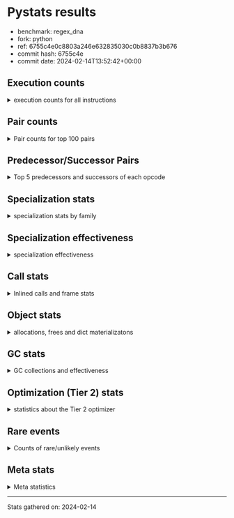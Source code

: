 
# Pystats results

- benchmark: regex_dna
- fork: python
- ref: 6755c4e0c8803a246e632835030c0b8837b3b676
- commit hash: 6755c4e
- commit date: 2024-02-14T13:52:42+00:00

## Execution counts

<details>
<summary> execution counts for all instructions </summary>

|Name | Count | Self | Cumulative | Miss ratio | 
|---|---:|---:|---:|---:|
| LOAD_FAST | 212,600 | 20.0% | 20.0% |  |
| STORE_FAST | 62,520 | 5.9% | 25.8% |  |
| POP_JUMP_IF_FALSE | 62,140 | 5.8% | 31.7% |  |
| LOAD_GLOBAL_MODULE | 60,380 | 5.7% | 37.3% |  |
| LOAD_CONST | 50,300 | 4.7% | 42.1% |  |
| LOAD_GLOBAL_BUILTIN | 42,480 | 4.0% | 46.1% |  |
| RESUME_CHECK | 33,020 | 3.1% | 49.2% |  |
| LOAD_ATTR_INSTANCE_VALUE | 32,280 | 3.0% | 52.2% |  |
| PUSH_NULL | 29,740 | 2.8% | 55.0% |  |
| LOAD_FAST_LOAD_FAST | 28,740 | 2.7% | 57.7% |  |
| POP_TOP | 25,040 | 2.4% | 60.0% |  |
| RETURN_VALUE | 22,760 | 2.1% | 62.2% |  |
| ENTER_EXECUTOR | 18,920 | 1.8% | 64.0% |  |
| CALL_BUILTIN_O | 18,220 | 1.7% | 65.7% |  |
| EXTENDED_ARG | 15,200 | 1.4% | 67.1% |  |
| TO_BOOL_BOOL | 14,840 | 1.4% | 68.5% |  |
| CALL_LEN | 12,600 | 1.2% | 69.7% |  |
| IS_OP | 12,360 | 1.2% | 70.8% |  |
| CALL_PY_EXACT_ARGS | 12,240 | 1.1% | 72.0% |  |
| STORE_ATTR_INSTANCE_VALUE | 11,880 | 1.1% | 73.1% |  |
| CALL_ISINSTANCE | 11,600 | 1.1% | 74.2% |  |
| CONTAINS_OP | 11,420 | 1.1% | 75.3% |  |
| POP_JUMP_IF_TRUE | 11,300 | 1.1% | 76.3% |  |
| BUILD_TUPLE | 11,160 | 1.0% | 77.4% |  |
| RETURN_CONST | 11,160 | 1.0% | 78.4% |  |
| UNPACK_SEQUENCE_TWO_TUPLE | 11,020 | 1.0% | 79.4% |  |
| BINARY_OP | 10,780 | 1.0% | 80.5% |  |
| LOAD_ATTR_METHOD_NO_DICT | 10,640 | 1.0% | 81.5% |  |
| JUMP_FORWARD | 9,360 | 0.9% | 82.3% |  |
| STORE_FAST_STORE_FAST | 8,600 | 0.8% | 83.1% |  |
| BINARY_OP_ADD_INT | 8,480 | 0.8% | 83.9% |  |
| TO_BOOL_INT | 8,160 | 0.8% | 84.7% |  |
| FOR_ITER_LIST | 8,040 | 0.8% | 85.5% | 9.0% |
| BINARY_SUBSCR_LIST_INT | 7,880 | 0.7% | 86.2% | 5.6% |
| COMPARE_OP_STR | 7,860 | 0.7% | 86.9% | 5.3% |
| CALL | 7,320 | 0.7% | 87.6% |  |
| LOAD_ATTR | 6,940 | 0.7% | 88.3% |  |
| NOP | 6,900 | 0.6% | 88.9% |  |
| BUILD_LIST | 6,820 | 0.6% | 89.6% |  |
| GET_ITER | 6,660 | 0.6% | 90.2% |  |
| COMPARE_OP_INT | 6,580 | 0.6% | 90.8% |  |
| CALL_LIST_APPEND | 6,100 | 0.6% | 91.4% |  |
| CALL_BOUND_METHOD_EXACT_ARGS | 6,060 | 0.6% | 92.0% |  |
| INTERPRETER_EXIT | 5,860 | 0.6% | 92.5% |  |
| BINARY_SUBSCR_STR_INT | 5,260 | 0.5% | 93.0% | 8.0% |
| FOR_ITER | 4,140 | 0.4% | 93.4% |  |
| BINARY_SUBSCR_GETITEM | 4,040 | 0.4% | 93.8% |  |
| BINARY_OP_SUBTRACT_INT | 3,380 | 0.3% | 94.1% |  |
| LOAD_ATTR_METHOD_WITH_VALUES | 3,360 | 0.3% | 94.4% |  |
| POP_JUMP_IF_NOT_NONE | 3,340 | 0.3% | 94.7% |  |
| TO_BOOL_LIST | 3,120 | 0.3% | 95.0% | 2.6% |
| CALL_BUILTIN_FAST_WITH_KEYWORDS | 2,900 | 0.3% | 95.3% |  |
| LOAD_ATTR_MODULE | 2,640 | 0.2% | 95.5% |  |
| JUMP_BACKWARD | 2,540 | 0.2% | 95.8% |  |
| TO_BOOL | 2,440 | 0.2% | 96.0% |  |
| CALL_TYPE_1 | 2,280 | 0.2% | 96.2% |  |
| FOR_ITER_RANGE | 2,240 | 0.2% | 96.4% |  |
| COPY | 2,020 | 0.2% | 96.6% |  |
| TO_BOOL_NONE | 2,000 | 0.2% | 96.8% |  |
| BINARY_SUBSCR_DICT | 1,880 | 0.2% | 97.0% |  |
| CALL_BUILTIN_CLASS | 1,860 | 0.2% | 97.2% |  |
| POP_JUMP_IF_NONE | 1,820 | 0.2% | 97.3% |  |
| BINARY_SUBSCR_TUPLE_INT | 1,780 | 0.2% | 97.5% |  |
| CALL_PY_WITH_DEFAULTS | 1,600 | 0.2% | 97.6% |  |
| STORE_SUBSCR_LIST_INT | 1,360 | 0.1% | 97.8% |  |
| STORE_SUBSCR | 1,340 | 0.1% | 97.9% |  |
| COMPARE_OP | 1,200 | 0.1% | 98.0% |  |
| STORE_FAST_LOAD_FAST | 1,160 | 0.1% | 98.1% |  |
| BINARY_SUBSCR | 1,040 | 0.1% | 98.2% |  |
| UNARY_NOT | 1,040 | 0.1% | 98.3% |  |
| CALL_METHOD_DESCRIPTOR_FAST_WITH_KEYWORDS | 1,020 | 0.1% | 98.4% |  |
| SWAP | 960 | 0.1% | 98.5% |  |
| BUILD_SLICE | 940 | 0.1% | 98.6% |  |
| FOR_ITER_TUPLE | 880 | 0.1% | 98.7% |  |
| EXIT_INIT_CHECK | 860 | 0.1% | 98.7% |  |
| CALL_ALLOC_AND_ENTER_INIT | 860 | 0.1% | 98.8% |  |
| CHECK_EXC_MATCH | 840 | 0.1% | 98.9% |  |
| POP_EXCEPT | 840 | 0.1% | 99.0% |  |
| PUSH_EXC_INFO | 840 | 0.1% | 99.1% |  |
| BUILD_MAP | 840 | 0.1% | 99.1% |  |
| LOAD_ATTR_PROPERTY | 840 | 0.1% | 99.2% |  |
| STORE_SUBSCR_DICT | 840 | 0.1% | 99.3% |  |
| CALL_METHOD_DESCRIPTOR_O | 760 | 0.1% | 99.4% |  |
| TO_BOOL_STR | 760 | 0.1% | 99.4% |  |
| LOAD_GLOBAL | 700 | 0.1% | 99.5% |  |
| CALL_METHOD_DESCRIPTOR_FAST | 420 | 0.0% | 99.6% |  |
| CALL_METHOD_DESCRIPTOR_NOARGS | 420 | 0.0% | 99.6% |  |
| CALL_TUPLE_1 | 420 | 0.0% | 99.6% |  |
| UNPACK_SEQUENCE_TUPLE | 420 | 0.0% | 99.7% |  |
| LOAD_ATTR_NONDESCRIPTOR_WITH_VALUES | 360 | 0.0% | 99.7% |  |
| LOAD_ATTR_SLOT | 360 | 0.0% | 99.7% |  |
| BINARY_SLICE | 340 | 0.0% | 99.8% |  |
| CALL_BUILTIN_FAST | 320 | 0.0% | 99.8% | 100.0% |
| UNARY_NEGATIVE | 320 | 0.0% | 99.8% |  |
| LIST_APPEND | 320 | 0.0% | 99.9% |  |
| LOAD_FAST_AND_CLEAR | 320 | 0.0% | 99.9% |  |
| LOAD_FAST_CHECK | 300 | 0.0% | 99.9% |  |
| LOAD_DEREF | 240 | 0.0% | 99.9% |  |
| CALL_FUNCTION_EX | 160 | 0.0% | 100.0% |  |
| RESUME | 100 | 0.0% | 100.0% |  |
| CALL_INTRINSIC_1 | 80 | 0.0% | 100.0% |  |
| COPY_FREE_VARS | 80 | 0.0% | 100.0% |  |
| LIST_EXTEND | 80 | 0.0% | 100.0% |  |
| UNPACK_SEQUENCE | 60 | 0.0% | 100.0% |  |
| BINARY_OP_SUBTRACT_FLOAT | 60 | 0.0% | 100.0% |  |
| BINARY_OP_MULTIPLY_INT | 20 | 0.0% | 100.0% |  |


</details>

## Pair counts

<details>
<summary> Pair counts for top 100 pairs </summary>

|Pair | Count | Self | Cumulative | 
|---|---:|---:|---:|
| POP_JUMP_IF_FALSE LOAD_FAST | 46,780 | 4.4% | 4.4% |
| LOAD_FAST LOAD_GLOBAL_MODULE | 31,420 | 3.0% | 7.3% |
| STORE_FAST LOAD_FAST | 30,160 | 2.8% | 10.2% |
| LOAD_FAST LOAD_ATTR_INSTANCE_VALUE | 27,380 | 2.6% | 12.7% |
| LOAD_FAST PUSH_NULL | 25,660 | 2.4% | 15.2% |
| LOAD_GLOBAL_BUILTIN LOAD_FAST | 24,760 | 2.3% | 17.5% |
| LOAD_FAST LOAD_CONST | 20,300 | 1.9% | 19.4% |
| PUSH_NULL LOAD_FAST | 16,600 | 1.6% | 21.0% |
| CALL_BUILTIN_O POP_TOP | 14,420 | 1.4% | 22.3% |
| RESUME_CHECK LOAD_GLOBAL_BUILTIN | 14,100 | 1.3% | 23.6% |
| LOAD_FAST CALL_BUILTIN_O | 13,180 | 1.2% | 24.9% |
| CALL_PY_EXACT_ARGS RESUME_CHECK | 12,240 | 1.1% | 26.0% |
| LOAD_GLOBAL_MODULE IS_OP | 12,000 | 1.1% | 27.1% |
| TO_BOOL_BOOL POP_JUMP_IF_FALSE | 11,940 | 1.1% | 28.3% |
| RESUME_CHECK LOAD_FAST | 11,700 | 1.1% | 29.4% |
| POP_TOP LOAD_FAST | 10,840 | 1.0% | 30.4% |
| CALL_ISINSTANCE TO_BOOL_BOOL | 10,340 | 1.0% | 31.4% |
| LOAD_ATTR_INSTANCE_VALUE LOAD_FAST | 9,900 | 0.9% | 32.3% |
| LOAD_FAST LOAD_GLOBAL_BUILTIN | 9,600 | 0.9% | 33.2% |
| LOAD_GLOBAL_MODULE LOAD_FAST | 9,220 | 0.9% | 34.1% |
| IS_OP POP_JUMP_IF_FALSE | 8,860 | 0.8% | 34.9% |
| LOAD_GLOBAL_BUILTIN CALL_ISINSTANCE | 8,300 | 0.8% | 35.7% |
| CONTAINS_OP POP_JUMP_IF_FALSE | 8,260 | 0.8% | 36.4% |
| LOAD_GLOBAL_MODULE BINARY_OP | 8,140 | 0.8% | 37.2% |
| LOAD_CONST BINARY_OP_ADD_INT | 8,060 | 0.8% | 38.0% |
| LOAD_FAST CALL_LEN | 7,740 | 0.7% | 38.7% |
| COMPARE_OP_STR POP_JUMP_IF_FALSE | 7,500 | 0.7% | 39.4% |
| LOAD_FAST BINARY_SUBSCR_LIST_INT | 7,440 | 0.7% | 40.1% |
| UNPACK_SEQUENCE_TWO_TUPLE STORE_FAST_STORE_FAST | 7,320 | 0.7% | 40.8% |
| BINARY_SUBSCR_LIST_INT RETURN_VALUE | 7,240 | 0.7% | 41.5% |
| LOAD_GLOBAL_MODULE CONTAINS_OP | 7,080 | 0.7% | 42.1% |
| RETURN_CONST POP_TOP | 6,860 | 0.6% | 42.8% |
| LOAD_FAST STORE_ATTR_INSTANCE_VALUE | 6,780 | 0.6% | 43.4% |
| BINARY_OP TO_BOOL_INT | 6,740 | 0.6% | 44.0% |
| BINARY_OP_ADD_INT STORE_FAST | 6,740 | 0.6% | 44.7% |
| COMPARE_OP_INT POP_JUMP_IF_FALSE | 6,580 | 0.6% | 45.3% |
| CACHE RESUME_CHECK | 6,280 | 0.6% | 45.9% |
| LOAD_FAST LOAD_ATTR | 6,160 | 0.6% | 46.5% |
| CALL_BOUND_METHOD_EXACT_ARGS RESUME_CHECK | 6,060 | 0.6% | 47.0% |
| LOAD_ATTR_METHOD_NO_DICT LOAD_FAST | 6,000 | 0.6% | 47.6% |
| LOAD_CONST COMPARE_OP_STR | 5,920 | 0.6% | 48.1% |
| LOAD_GLOBAL_MODULE LOAD_FAST_LOAD_FAST | 5,680 | 0.5% | 48.7% |
| STORE_FAST LOAD_GLOBAL_MODULE | 5,620 | 0.5% | 49.2% |
| LOAD_ATTR STORE_FAST | 5,580 | 0.5% | 49.7% |
| LOAD_CONST COMPARE_OP_INT | 5,580 | 0.5% | 50.3% |
| PUSH_NULL LOAD_GLOBAL_MODULE | 5,460 | 0.5% | 50.8% |
| LOAD_CONST STORE_FAST | 5,460 | 0.5% | 51.3% |
| BUILD_LIST STORE_FAST | 5,360 | 0.5% | 51.8% |
| RETURN_VALUE STORE_FAST | 5,340 | 0.5% | 52.3% |
| LOAD_FAST LOAD_ATTR_METHOD_NO_DICT | 5,180 | 0.5% | 52.8% |
| RETURN_VALUE INTERPRETER_EXIT | 5,020 | 0.5% | 53.2% |
| LOAD_CONST LOAD_FAST | 4,980 | 0.5% | 53.7% |
| STORE_FAST LOAD_CONST | 4,940 | 0.5% | 54.2% |
| POP_JUMP_IF_TRUE LOAD_FAST | 4,920 | 0.5% | 54.6% |
| RETURN_VALUE UNPACK_SEQUENCE_TWO_TUPLE | 4,880 | 0.5% | 55.1% |
| LOAD_FAST_LOAD_FAST STORE_ATTR_INSTANCE_VALUE | 4,680 | 0.4% | 55.5% |
| ENTER_EXECUTOR EXTENDED_ARG | 4,660 | 0.4% | 56.0% |
| POP_TOP ENTER_EXECUTOR | 4,480 | 0.4% | 56.4% |
| JUMP_FORWARD ENTER_EXECUTOR | 4,480 | 0.4% | 56.8% |
| EXTENDED_ARG POP_JUMP_IF_FALSE | 4,460 | 0.4% | 57.2% |
| POP_JUMP_IF_FALSE LOAD_GLOBAL_MODULE | 4,400 | 0.4% | 57.6% |
| NOP LOAD_FAST | 4,260 | 0.4% | 58.0% |
| CALL STORE_FAST | 4,260 | 0.4% | 58.4% |
| EXTENDED_ARG JUMP_FORWARD | 4,160 | 0.4% | 58.8% |
| STORE_FAST ENTER_EXECUTOR | 4,100 | 0.4% | 59.2% |
| ENTER_EXECUTOR LOAD_FAST | 4,080 | 0.4% | 59.6% |
| LOAD_FAST RETURN_VALUE | 4,080 | 0.4% | 60.0% |
| TO_BOOL_INT POP_JUMP_IF_FALSE | 4,080 | 0.4% | 60.4% |
| BINARY_SUBSCR_GETITEM RESUME_CHECK | 4,040 | 0.4% | 60.8% |
| LOAD_FAST CALL | 3,920 | 0.4% | 61.1% |
| LOAD_FAST_LOAD_FAST CALL_PY_EXACT_ARGS | 3,880 | 0.4% | 61.5% |
| LOAD_GLOBAL_MODULE STORE_FAST | 3,840 | 0.4% | 61.8% |
| STORE_FAST_STORE_FAST LOAD_FAST | 3,800 | 0.4% | 62.2% |
| CALL_BUILTIN_O BUILD_TUPLE | 3,800 | 0.4% | 62.6% |
| STORE_FAST LOAD_GLOBAL_BUILTIN | 3,740 | 0.4% | 62.9% |
| LOAD_FAST_LOAD_FAST CONTAINS_OP | 3,720 | 0.3% | 63.3% |
| STORE_FAST STORE_FAST | 3,720 | 0.3% | 63.6% |
| LOAD_ATTR_INSTANCE_VALUE STORE_FAST | 3,720 | 0.3% | 64.0% |
| UNPACK_SEQUENCE_TWO_TUPLE STORE_FAST | 3,700 | 0.3% | 64.3% |
| TO_BOOL_INT POP_JUMP_IF_TRUE | 3,660 | 0.3% | 64.6% |
| STORE_FAST NOP | 3,600 | 0.3% | 65.0% |
| PUSH_NULL LOAD_CONST | 3,580 | 0.3% | 65.3% |
| LOAD_FAST_LOAD_FAST LOAD_FAST | 3,580 | 0.3% | 65.7% |
| LOAD_CONST BINARY_SUBSCR_STR_INT | 3,520 | 0.3% | 66.0% |
| BINARY_SUBSCR_STR_INT LOAD_CONST | 3,520 | 0.3% | 66.3% |
| IS_OP POP_JUMP_IF_TRUE | 3,500 | 0.3% | 66.6% |
| EXTENDED_ARG FOR_ITER_LIST | 3,460 | 0.3% | 67.0% |
| LOAD_FAST CALL_PY_EXACT_ARGS | 3,460 | 0.3% | 67.3% |
| LOAD_FAST CALL_LIST_APPEND | 3,380 | 0.3% | 67.6% |
| CALL_LIST_APPEND RETURN_CONST | 3,380 | 0.3% | 67.9% |
| LOAD_ATTR_INSTANCE_VALUE LOAD_ATTR_METHOD_NO_DICT | 3,380 | 0.3% | 68.3% |
| LOAD_FAST POP_JUMP_IF_NOT_NONE | 3,340 | 0.3% | 68.6% |
| LOAD_FAST LOAD_ATTR_METHOD_WITH_VALUES | 3,340 | 0.3% | 68.9% |
| POP_TOP EXTENDED_ARG | 3,200 | 0.3% | 69.2% |
| BUILD_TUPLE CALL_BOUND_METHOD_EXACT_ARGS | 3,180 | 0.3% | 69.5% |
| ENTER_EXECUTOR POP_JUMP_IF_FALSE | 3,180 | 0.3% | 69.8% |
| POP_JUMP_IF_TRUE ENTER_EXECUTOR | 3,180 | 0.3% | 70.1% |
| LOAD_ATTR_METHOD_WITH_VALUES CALL_PY_EXACT_ARGS | 3,160 | 0.3% | 70.4% |
| CONTAINS_OP EXTENDED_ARG | 3,140 | 0.3% | 70.7% |
| STORE_FAST_STORE_FAST LOAD_FAST_LOAD_FAST | 3,120 | 0.3% | 71.0% |


</details>

## Predecessor/Successor Pairs

<details>
<summary> Top 5 predecessors and successors of each opcode </summary>

### BINARY_SLICE

<details>
<summary> Successors and predecessors for BINARY_SLICE </summary>

|Predecessors | Count | Percentage | 
|---|---:|---:|
| LOAD_FAST | 320 | 94.1% |
| LOAD_CONST | 20 | 5.9% |

|Successors | Count | Percentage | 
|---|---:|---:|
| LOAD_CONST | 320 | 94.1% |
| STORE_FAST | 20 | 5.9% |


</details>

### CACHE

<details>
<summary> Successors and predecessors for CACHE </summary>

|Successors | Count | Percentage | 
|---|---:|---:|
| RESUME_CHECK | 6,280 | 100.0% |


</details>

### BINARY_SUBSCR

<details>
<summary> Successors and predecessors for BINARY_SUBSCR </summary>

|Predecessors | Count | Percentage | 
|---|---:|---:|
| BUILD_SLICE | 940 | 90.4% |
| BINARY_SUBSCR | 40 | 3.8% |
| LOAD_CONST | 40 | 3.8% |
| LOAD_FAST | 20 | 1.9% |

|Successors | Count | Percentage | 
|---|---:|---:|
| GET_ITER | 620 | 59.6% |
| STORE_FAST | 320 | 30.8% |
| BINARY_SUBSCR | 40 | 3.8% |
| BINARY_SUBSCR_GETITEM | 20 | 1.9% |
| BINARY_SUBSCR_TUPLE_INT | 20 | 1.9% |


</details>

### CHECK_EXC_MATCH

<details>
<summary> Successors and predecessors for CHECK_EXC_MATCH </summary>

|Predecessors | Count | Percentage | 
|---|---:|---:|
| LOAD_GLOBAL_BUILTIN | 840 | 100.0% |

|Successors | Count | Percentage | 
|---|---:|---:|
| POP_JUMP_IF_FALSE | 840 | 100.0% |


</details>

### EXIT_INIT_CHECK

<details>
<summary> Successors and predecessors for EXIT_INIT_CHECK </summary>

|Predecessors | Count | Percentage | 
|---|---:|---:|
| RETURN_CONST | 860 | 100.0% |

|Successors | Count | Percentage | 
|---|---:|---:|
| RETURN_VALUE | 860 | 100.0% |


</details>

### GET_ITER

<details>
<summary> Successors and predecessors for GET_ITER </summary>

|Predecessors | Count | Percentage | 
|---|---:|---:|
| LOAD_FAST | 2,640 | 39.6% |
| LOAD_ATTR_INSTANCE_VALUE | 1,680 | 25.2% |
| BINARY_SUBSCR | 620 | 9.3% |
| BINARY_SUBSCR_TUPLE_INT | 600 | 9.0% |
| CALL_BUILTIN_CLASS | 540 | 8.1% |

|Successors | Count | Percentage | 
|---|---:|---:|
| FOR_ITER_LIST | 2,240 | 33.6% |
| EXTENDED_ARG | 2,160 | 32.4% |
| FOR_ITER | 920 | 13.8% |
| FOR_ITER_RANGE | 900 | 13.5% |
| LOAD_FAST_AND_CLEAR | 320 | 4.8% |


</details>

### INTERPRETER_EXIT

<details>
<summary> Successors and predecessors for INTERPRETER_EXIT </summary>

|Predecessors | Count | Percentage | 
|---|---:|---:|
| RETURN_VALUE | 5,020 | 85.7% |
| RETURN_CONST | 840 | 14.3% |


</details>

### NOP

<details>
<summary> Successors and predecessors for NOP </summary>

|Predecessors | Count | Percentage | 
|---|---:|---:|
| STORE_FAST | 3,600 | 52.2% |
| POP_JUMP_IF_FALSE | 1,860 | 27.0% |
| NOP | 480 | 7.0% |
| STORE_FAST_STORE_FAST | 480 | 7.0% |
| JUMP_FORWARD | 200 | 2.9% |

|Successors | Count | Percentage | 
|---|---:|---:|
| LOAD_FAST | 4,260 | 61.7% |
| LOAD_GLOBAL_MODULE | 1,680 | 24.3% |
| NOP | 480 | 7.0% |
| BUILD_LIST | 200 | 2.9% |
| LOAD_CONST | 200 | 2.9% |


</details>

### POP_EXCEPT

<details>
<summary> Successors and predecessors for POP_EXCEPT </summary>

|Predecessors | Count | Percentage | 
|---|---:|---:|
| POP_TOP | 420 | 50.0% |
| STORE_ATTR_INSTANCE_VALUE | 420 | 50.0% |

|Successors | Count | Percentage | 
|---|---:|---:|
| JUMP_FORWARD | 420 | 50.0% |
| RETURN_CONST | 420 | 50.0% |


</details>

### POP_TOP

<details>
<summary> Successors and predecessors for POP_TOP </summary>

|Predecessors | Count | Percentage | 
|---|---:|---:|
| CALL_BUILTIN_O | 14,420 | 57.6% |
| RETURN_CONST | 6,860 | 27.4% |
| POP_JUMP_IF_FALSE | 1,700 | 6.8% |
| RETURN_VALUE | 780 | 3.1% |
| CALL_METHOD_DESCRIPTOR_O | 760 | 3.0% |

|Successors | Count | Percentage | 
|---|---:|---:|
| LOAD_FAST | 10,840 | 43.3% |
| ENTER_EXECUTOR | 4,480 | 17.9% |
| EXTENDED_ARG | 3,200 | 12.8% |
| JUMP_FORWARD | 1,560 | 6.2% |
| LOAD_GLOBAL_MODULE | 1,160 | 4.6% |


</details>

### PUSH_EXC_INFO

<details>
<summary> Successors and predecessors for PUSH_EXC_INFO </summary>

|Predecessors | Count | Percentage | 
|---|---:|---:|
| BINARY_SUBSCR_DICT | 420 | 50.0% |
| BINARY_SUBSCR_STR_INT | 420 | 50.0% |

|Successors | Count | Percentage | 
|---|---:|---:|
| LOAD_GLOBAL_BUILTIN | 840 | 100.0% |


</details>

### PUSH_NULL

<details>
<summary> Successors and predecessors for PUSH_NULL </summary>

|Predecessors | Count | Percentage | 
|---|---:|---:|
| LOAD_FAST | 25,660 | 86.3% |
| LOAD_ATTR_MODULE | 2,640 | 8.9% |
| STORE_FAST_LOAD_FAST | 1,160 | 3.9% |
| LOAD_DEREF | 160 | 0.5% |
| LOAD_ATTR | 120 | 0.4% |

|Successors | Count | Percentage | 
|---|---:|---:|
| LOAD_FAST | 16,600 | 55.8% |
| LOAD_GLOBAL_MODULE | 5,460 | 18.4% |
| LOAD_CONST | 3,580 | 12.0% |
| LOAD_FAST_LOAD_FAST | 2,700 | 9.1% |
| CALL_BOUND_METHOD_EXACT_ARGS | 940 | 3.2% |


</details>

### RETURN_VALUE

<details>
<summary> Successors and predecessors for RETURN_VALUE </summary>

|Predecessors | Count | Percentage | 
|---|---:|---:|
| BINARY_SUBSCR_LIST_INT | 7,240 | 31.8% |
| LOAD_FAST | 4,080 | 17.9% |
| CALL_LEN | 2,500 | 11.0% |
| BINARY_SUBSCR_DICT | 1,440 | 6.3% |
| CALL | 1,160 | 5.1% |

|Successors | Count | Percentage | 
|---|---:|---:|
| STORE_FAST | 5,340 | 23.5% |
| INTERPRETER_EXIT | 5,020 | 22.1% |
| UNPACK_SEQUENCE_TWO_TUPLE | 4,880 | 21.4% |
| LOAD_ATTR_METHOD_NO_DICT | 1,600 | 7.0% |
| TO_BOOL_BOOL | 860 | 3.8% |


</details>

### STORE_SUBSCR

<details>
<summary> Successors and predecessors for STORE_SUBSCR </summary>

|Predecessors | Count | Percentage | 
|---|---:|---:|
| LOAD_FAST_LOAD_FAST | 1,280 | 95.5% |
| STORE_SUBSCR | 20 | 1.5% |
| LOAD_CONST | 20 | 1.5% |
| LOAD_FAST | 20 | 1.5% |

|Successors | Count | Percentage | 
|---|---:|---:|
| JUMP_FORWARD | 1,280 | 95.5% |
| STORE_SUBSCR | 20 | 1.5% |
| EXTENDED_ARG | 20 | 1.5% |
| RETURN_CONST | 20 | 1.5% |


</details>

### TO_BOOL

<details>
<summary> Successors and predecessors for TO_BOOL </summary>

|Predecessors | Count | Percentage | 
|---|---:|---:|
| LOAD_FAST | 1,660 | 68.0% |
| BINARY_OP | 420 | 17.2% |
| TO_BOOL | 180 | 7.4% |
| LOAD_ATTR | 180 | 7.4% |

|Successors | Count | Percentage | 
|---|---:|---:|
| POP_JUMP_IF_FALSE | 1,620 | 66.4% |
| POP_JUMP_IF_TRUE | 620 | 25.4% |
| TO_BOOL | 180 | 7.4% |
| TO_BOOL_NONE | 20 | 0.8% |


</details>

### UNARY_NEGATIVE

<details>
<summary> Successors and predecessors for UNARY_NEGATIVE </summary>

|Predecessors | Count | Percentage | 
|---|---:|---:|
| LOAD_FAST | 320 | 100.0% |

|Successors | Count | Percentage | 
|---|---:|---:|
| CALL_BUILTIN_CLASS | 320 | 100.0% |


</details>

### UNARY_NOT

<details>
<summary> Successors and predecessors for UNARY_NOT </summary>

|Predecessors | Count | Percentage | 
|---|---:|---:|
| TO_BOOL_LIST | 620 | 59.6% |
| TO_BOOL_INT | 420 | 40.4% |

|Successors | Count | Percentage | 
|---|---:|---:|
| CALL_PY_EXACT_ARGS | 620 | 59.6% |
| COPY | 420 | 40.4% |


</details>

### BINARY_OP

<details>
<summary> Successors and predecessors for BINARY_OP </summary>

|Predecessors | Count | Percentage | 
|---|---:|---:|
| LOAD_GLOBAL_MODULE | 8,140 | 75.5% |
| LOAD_FAST_LOAD_FAST | 660 | 6.1% |
| LOAD_FAST | 460 | 4.3% |
| BINARY_OP | 440 | 4.1% |
| RETURN_VALUE | 420 | 3.9% |

|Successors | Count | Percentage | 
|---|---:|---:|
| TO_BOOL_INT | 6,740 | 62.5% |
| STORE_FAST | 2,140 | 19.9% |
| BINARY_OP | 440 | 4.1% |
| TO_BOOL | 420 | 3.9% |
| LOAD_CONST | 420 | 3.9% |


</details>

### BUILD_LIST

<details>
<summary> Successors and predecessors for BUILD_LIST </summary>

|Predecessors | Count | Percentage | 
|---|---:|---:|
| STORE_FAST | 1,720 | 25.2% |
| RESUME_CHECK | 1,320 | 19.4% |
| LOAD_CONST | 1,060 | 15.5% |
| POP_JUMP_IF_NOT_NONE | 820 | 12.0% |
| POP_JUMP_IF_FALSE | 620 | 9.1% |

|Successors | Count | Percentage | 
|---|---:|---:|
| STORE_FAST | 5,360 | 78.6% |
| LOAD_FAST | 840 | 12.3% |
| SWAP | 320 | 4.7% |
| LOAD_GLOBAL_BUILTIN | 220 | 3.2% |
| LOAD_DEREF | 80 | 1.2% |


</details>

### BUILD_MAP

<details>
<summary> Successors and predecessors for BUILD_MAP </summary>

|Predecessors | Count | Percentage | 
|---|---:|---:|
| STORE_ATTR_INSTANCE_VALUE | 840 | 100.0% |

|Successors | Count | Percentage | 
|---|---:|---:|
| LOAD_FAST | 840 | 100.0% |


</details>

### BUILD_SLICE

<details>
<summary> Successors and predecessors for BUILD_SLICE </summary>

|Predecessors | Count | Percentage | 
|---|---:|---:|
| LOAD_CONST | 940 | 100.0% |

|Successors | Count | Percentage | 
|---|---:|---:|
| BINARY_SUBSCR | 940 | 100.0% |


</details>

### BUILD_TUPLE

<details>
<summary> Successors and predecessors for BUILD_TUPLE </summary>

|Predecessors | Count | Percentage | 
|---|---:|---:|
| CALL_BUILTIN_O | 3,800 | 34.1% |
| LOAD_FAST_LOAD_FAST | 2,920 | 26.2% |
| LOAD_FAST | 2,020 | 18.1% |
| CALL_BUILTIN_FAST_WITH_KEYWORDS | 840 | 7.5% |
| LOAD_GLOBAL_BUILTIN | 840 | 7.5% |

|Successors | Count | Percentage | 
|---|---:|---:|
| CALL_BOUND_METHOD_EXACT_ARGS | 3,180 | 28.5% |
| BINARY_SUBSCR_DICT | 1,680 | 15.1% |
| CALL_LIST_APPEND | 1,480 | 13.3% |
| STORE_FAST | 1,380 | 12.4% |
| RETURN_VALUE | 980 | 8.8% |


</details>

### CALL

<details>
<summary> Successors and predecessors for CALL </summary>

|Predecessors | Count | Percentage | 
|---|---:|---:|
| LOAD_FAST | 3,920 | 53.6% |
| ENTER_EXECUTOR | 1,460 | 19.9% |
| LOAD_CONST | 900 | 12.3% |
| CALL | 400 | 5.5% |
| PUSH_NULL | 240 | 3.3% |

|Successors | Count | Percentage | 
|---|---:|---:|
| STORE_FAST | 4,260 | 58.2% |
| RETURN_VALUE | 1,160 | 15.8% |
| RESUME_CHECK | 980 | 13.4% |
| CALL | 400 | 5.5% |
| POP_TOP | 120 | 1.6% |


</details>

### CALL_FUNCTION_EX

<details>
<summary> Successors and predecessors for CALL_FUNCTION_EX </summary>

|Predecessors | Count | Percentage | 
|---|---:|---:|
| CALL_INTRINSIC_1 | 80 | 50.0% |
| LOAD_FAST | 80 | 50.0% |

|Successors | Count | Percentage | 
|---|---:|---:|
| COPY_FREE_VARS | 80 | 50.0% |
| RESUME_CHECK | 60 | 37.5% |
| RESUME | 20 | 12.5% |


</details>

### CALL_INTRINSIC_1

<details>
<summary> Successors and predecessors for CALL_INTRINSIC_1 </summary>

|Predecessors | Count | Percentage | 
|---|---:|---:|
| LIST_EXTEND | 80 | 100.0% |

|Successors | Count | Percentage | 
|---|---:|---:|
| CALL_FUNCTION_EX | 80 | 100.0% |


</details>

### COMPARE_OP

<details>
<summary> Successors and predecessors for COMPARE_OP </summary>

|Predecessors | Count | Percentage | 
|---|---:|---:|
| LOAD_GLOBAL_MODULE | 860 | 71.7% |
| LOAD_FAST | 280 | 23.3% |
| COMPARE_OP | 60 | 5.0% |

|Successors | Count | Percentage | 
|---|---:|---:|
| POP_JUMP_IF_FALSE | 940 | 78.3% |
| POP_JUMP_IF_TRUE | 200 | 16.7% |
| COMPARE_OP | 60 | 5.0% |


</details>

### CONTAINS_OP

<details>
<summary> Successors and predecessors for CONTAINS_OP </summary>

|Predecessors | Count | Percentage | 
|---|---:|---:|
| LOAD_GLOBAL_MODULE | 7,080 | 62.0% |
| LOAD_FAST_LOAD_FAST | 3,720 | 32.6% |
| LOAD_CONST | 620 | 5.4% |

|Successors | Count | Percentage | 
|---|---:|---:|
| POP_JUMP_IF_FALSE | 8,260 | 72.3% |
| EXTENDED_ARG | 3,140 | 27.5% |
| RETURN_VALUE | 20 | 0.2% |


</details>

### COPY

<details>
<summary> Successors and predecessors for COPY </summary>

|Predecessors | Count | Percentage | 
|---|---:|---:|
| LOAD_CONST | 840 | 41.6% |
| LOAD_ATTR_INSTANCE_VALUE | 760 | 37.6% |
| UNARY_NOT | 420 | 20.8% |

|Successors | Count | Percentage | 
|---|---:|---:|
| STORE_FAST_STORE_FAST | 840 | 41.6% |
| TO_BOOL_STR | 760 | 37.6% |
| TO_BOOL_BOOL | 420 | 20.8% |


</details>

### COPY_FREE_VARS

<details>
<summary> Successors and predecessors for COPY_FREE_VARS </summary>

|Predecessors | Count | Percentage | 
|---|---:|---:|
| CALL_FUNCTION_EX | 80 | 100.0% |

|Successors | Count | Percentage | 
|---|---:|---:|
| RESUME_CHECK | 60 | 75.0% |
| RESUME | 20 | 25.0% |


</details>

### ENTER_EXECUTOR

<details>
<summary> Successors and predecessors for ENTER_EXECUTOR </summary>

|Predecessors | Count | Percentage | 
|---|---:|---:|
| POP_TOP | 4,480 | 23.7% |
| JUMP_FORWARD | 4,480 | 23.7% |
| STORE_FAST | 4,100 | 21.7% |
| POP_JUMP_IF_TRUE | 3,180 | 16.8% |
| CALL_LIST_APPEND | 1,560 | 8.2% |

|Successors | Count | Percentage | 
|---|---:|---:|
| EXTENDED_ARG | 4,660 | 24.6% |
| LOAD_FAST | 4,080 | 21.6% |
| POP_JUMP_IF_FALSE | 3,180 | 16.8% |
| BINARY_SUBSCR_GETITEM | 2,580 | 13.6% |
| CALL | 1,460 | 7.7% |


</details>

### EXTENDED_ARG

<details>
<summary> Successors and predecessors for EXTENDED_ARG </summary>

|Predecessors | Count | Percentage | 
|---|---:|---:|
| ENTER_EXECUTOR | 4,660 | 30.7% |
| POP_TOP | 3,200 | 21.1% |
| CONTAINS_OP | 3,140 | 20.7% |
| GET_ITER | 2,160 | 14.2% |
| TO_BOOL_BOOL | 960 | 6.3% |

|Successors | Count | Percentage | 
|---|---:|---:|
| POP_JUMP_IF_FALSE | 4,460 | 29.3% |
| JUMP_FORWARD | 4,160 | 27.4% |
| FOR_ITER_LIST | 3,460 | 22.8% |
| FOR_ITER | 2,980 | 19.6% |
| JUMP_BACKWARD | 140 | 0.9% |


</details>

### FOR_ITER

<details>
<summary> Successors and predecessors for FOR_ITER </summary>

|Predecessors | Count | Percentage | 
|---|---:|---:|
| EXTENDED_ARG | 2,980 | 72.0% |
| GET_ITER | 920 | 22.2% |
| FOR_ITER | 160 | 3.9% |
| JUMP_BACKWARD | 60 | 1.4% |
| FOR_ITER_LIST | 20 | 0.5% |

|Successors | Count | Percentage | 
|---|---:|---:|
| UNPACK_SEQUENCE_TWO_TUPLE | 2,460 | 59.4% |
| RETURN_CONST | 540 | 13.0% |
| LOAD_FAST | 420 | 10.1% |
| LOAD_GLOBAL_MODULE | 420 | 10.1% |
| FOR_ITER | 160 | 3.9% |


</details>

### IS_OP

<details>
<summary> Successors and predecessors for IS_OP </summary>

|Predecessors | Count | Percentage | 
|---|---:|---:|
| LOAD_GLOBAL_MODULE | 12,000 | 97.1% |
| LOAD_FAST | 180 | 1.5% |
| LOAD_GLOBAL_BUILTIN | 180 | 1.5% |

|Successors | Count | Percentage | 
|---|---:|---:|
| POP_JUMP_IF_FALSE | 8,860 | 71.7% |
| POP_JUMP_IF_TRUE | 3,500 | 28.3% |


</details>

### JUMP_BACKWARD

<details>
<summary> Successors and predecessors for JUMP_BACKWARD </summary>

|Predecessors | Count | Percentage | 
|---|---:|---:|
| STORE_FAST | 1,040 | 40.9% |
| POP_TOP | 540 | 21.3% |
| CALL_LIST_APPEND | 420 | 16.5% |
| STORE_SUBSCR_LIST_INT | 400 | 15.7% |
| EXTENDED_ARG | 140 | 5.5% |

|Successors | Count | Percentage | 
|---|---:|---:|
| FOR_ITER_LIST | 1,400 | 55.1% |
| FOR_ITER_TUPLE | 600 | 23.6% |
| EXTENDED_ARG | 240 | 9.4% |
| ENTER_EXECUTOR | 180 | 7.1% |
| FOR_ITER | 60 | 2.4% |


</details>

### JUMP_FORWARD

<details>
<summary> Successors and predecessors for JUMP_FORWARD </summary>

|Predecessors | Count | Percentage | 
|---|---:|---:|
| EXTENDED_ARG | 4,160 | 44.4% |
| POP_TOP | 1,560 | 16.7% |
| STORE_SUBSCR | 1,280 | 13.7% |
| STORE_FAST | 1,160 | 12.4% |
| POP_EXCEPT | 420 | 4.5% |

|Successors | Count | Percentage | 
|---|---:|---:|
| ENTER_EXECUTOR | 4,480 | 47.9% |
| LOAD_FAST | 1,860 | 19.9% |
| LOAD_GLOBAL_BUILTIN | 1,680 | 17.9% |
| LOAD_GLOBAL_MODULE | 940 | 10.0% |
| NOP | 200 | 2.1% |


</details>

### LIST_APPEND

<details>
<summary> Successors and predecessors for LIST_APPEND </summary>

|Predecessors | Count | Percentage | 
|---|---:|---:|
| CALL_BUILTIN_CLASS | 320 | 100.0% |

|Successors | Count | Percentage | 
|---|---:|---:|
| ENTER_EXECUTOR | 320 | 100.0% |


</details>

### LIST_EXTEND

<details>
<summary> Successors and predecessors for LIST_EXTEND </summary>

|Predecessors | Count | Percentage | 
|---|---:|---:|
| LOAD_DEREF | 80 | 100.0% |

|Successors | Count | Percentage | 
|---|---:|---:|
| CALL_INTRINSIC_1 | 80 | 100.0% |


</details>

### LOAD_ATTR

<details>
<summary> Successors and predecessors for LOAD_ATTR </summary>

|Predecessors | Count | Percentage | 
|---|---:|---:|
| LOAD_FAST | 6,160 | 88.8% |
| LOAD_GLOBAL_BUILTIN | 320 | 4.6% |
| LOAD_ATTR | 140 | 2.0% |
| LOAD_GLOBAL | 120 | 1.7% |
| LOAD_GLOBAL_MODULE | 120 | 1.7% |

|Successors | Count | Percentage | 
|---|---:|---:|
| STORE_FAST | 5,580 | 80.4% |
| LOAD_FAST | 520 | 7.5% |
| LOAD_FAST_LOAD_FAST | 200 | 2.9% |
| TO_BOOL | 180 | 2.6% |
| LOAD_ATTR | 140 | 2.0% |


</details>

### LOAD_CONST

<details>
<summary> Successors and predecessors for LOAD_CONST </summary>

|Predecessors | Count | Percentage | 
|---|---:|---:|
| LOAD_FAST | 20,300 | 40.4% |
| STORE_FAST | 4,940 | 9.8% |
| PUSH_NULL | 3,580 | 7.1% |
| BINARY_SUBSCR_STR_INT | 3,520 | 7.0% |
| CALL_LEN | 2,880 | 5.7% |

|Successors | Count | Percentage | 
|---|---:|---:|
| BINARY_OP_ADD_INT | 8,060 | 16.0% |
| COMPARE_OP_STR | 5,920 | 11.8% |
| COMPARE_OP_INT | 5,580 | 11.1% |
| STORE_FAST | 5,460 | 10.9% |
| LOAD_FAST | 4,980 | 9.9% |


</details>

### LOAD_DEREF

<details>
<summary> Successors and predecessors for LOAD_DEREF </summary>

|Predecessors | Count | Percentage | 
|---|---:|---:|
| NOP | 80 | 33.3% |
| BUILD_LIST | 80 | 33.3% |
| RESUME_CHECK | 60 | 25.0% |
| RESUME | 20 | 8.3% |

|Successors | Count | Percentage | 
|---|---:|---:|
| PUSH_NULL | 160 | 66.7% |
| LIST_EXTEND | 80 | 33.3% |


</details>

### LOAD_FAST

<details>
<summary> Successors and predecessors for LOAD_FAST </summary>

|Predecessors | Count | Percentage | 
|---|---:|---:|
| POP_JUMP_IF_FALSE | 46,780 | 22.0% |
| STORE_FAST | 30,160 | 14.2% |
| LOAD_GLOBAL_BUILTIN | 24,760 | 11.6% |
| PUSH_NULL | 16,600 | 7.8% |
| RESUME_CHECK | 11,700 | 5.5% |

|Successors | Count | Percentage | 
|---|---:|---:|
| LOAD_GLOBAL_MODULE | 31,420 | 14.8% |
| LOAD_ATTR_INSTANCE_VALUE | 27,380 | 12.9% |
| PUSH_NULL | 25,660 | 12.1% |
| LOAD_CONST | 20,300 | 9.5% |
| CALL_BUILTIN_O | 13,180 | 6.2% |


</details>

### LOAD_FAST_AND_CLEAR

<details>
<summary> Successors and predecessors for LOAD_FAST_AND_CLEAR </summary>

|Predecessors | Count | Percentage | 
|---|---:|---:|
| GET_ITER | 320 | 100.0% |

|Successors | Count | Percentage | 
|---|---:|---:|
| SWAP | 320 | 100.0% |


</details>

### LOAD_FAST_CHECK

<details>
<summary> Successors and predecessors for LOAD_FAST_CHECK </summary>

|Predecessors | Count | Percentage | 
|---|---:|---:|
| POP_JUMP_IF_NOT_NONE | 220 | 73.3% |
| POP_JUMP_IF_NONE | 80 | 26.7% |

|Successors | Count | Percentage | 
|---|---:|---:|
| TO_BOOL_BOOL | 220 | 73.3% |
| LOAD_FAST | 80 | 26.7% |


</details>

### LOAD_FAST_LOAD_FAST

<details>
<summary> Successors and predecessors for LOAD_FAST_LOAD_FAST </summary>

|Predecessors | Count | Percentage | 
|---|---:|---:|
| LOAD_GLOBAL_MODULE | 5,680 | 19.8% |
| STORE_FAST_STORE_FAST | 3,120 | 10.9% |
| RESUME_CHECK | 2,800 | 9.7% |
| PUSH_NULL | 2,700 | 9.4% |
| STORE_FAST | 2,180 | 7.6% |

|Successors | Count | Percentage | 
|---|---:|---:|
| STORE_ATTR_INSTANCE_VALUE | 4,680 | 16.3% |
| CALL_PY_EXACT_ARGS | 3,880 | 13.5% |
| CONTAINS_OP | 3,720 | 12.9% |
| LOAD_FAST | 3,580 | 12.5% |
| BUILD_TUPLE | 2,920 | 10.2% |


</details>

### LOAD_GLOBAL

<details>
<summary> Successors and predecessors for LOAD_GLOBAL </summary>

|Predecessors | Count | Percentage | 
|---|---:|---:|
| STORE_FAST | 200 | 28.6% |
| LOAD_FAST | 100 | 14.3% |
| RESUME | 60 | 8.6% |
| RESUME_CHECK | 60 | 8.6% |
| RETURN_VALUE | 40 | 5.7% |

|Successors | Count | Percentage | 
|---|---:|---:|
| LOAD_GLOBAL_MODULE | 260 | 37.1% |
| LOAD_ATTR | 120 | 17.1% |
| LOAD_FAST | 100 | 14.3% |
| LOAD_GLOBAL_BUILTIN | 100 | 14.3% |
| GET_ITER | 40 | 5.7% |


</details>

### POP_JUMP_IF_FALSE

<details>
<summary> Successors and predecessors for POP_JUMP_IF_FALSE </summary>

|Predecessors | Count | Percentage | 
|---|---:|---:|
| TO_BOOL_BOOL | 11,940 | 19.2% |
| IS_OP | 8,860 | 14.3% |
| CONTAINS_OP | 8,260 | 13.3% |
| COMPARE_OP_STR | 7,500 | 12.1% |
| COMPARE_OP_INT | 6,580 | 10.6% |

|Successors | Count | Percentage | 
|---|---:|---:|
| LOAD_FAST | 46,780 | 75.3% |
| LOAD_GLOBAL_MODULE | 4,400 | 7.1% |
| LOAD_GLOBAL_BUILTIN | 1,920 | 3.1% |
| NOP | 1,860 | 3.0% |
| RETURN_CONST | 1,740 | 2.8% |


</details>

### POP_JUMP_IF_NONE

<details>
<summary> Successors and predecessors for POP_JUMP_IF_NONE </summary>

|Predecessors | Count | Percentage | 
|---|---:|---:|
| LOAD_ATTR_INSTANCE_VALUE | 1,260 | 69.2% |
| LOAD_FAST | 560 | 30.8% |

|Successors | Count | Percentage | 
|---|---:|---:|
| LOAD_CONST | 840 | 46.2% |
| LOAD_FAST | 580 | 31.9% |
| LOAD_GLOBAL_BUILTIN | 320 | 17.6% |
| LOAD_FAST_CHECK | 80 | 4.4% |


</details>

### POP_JUMP_IF_NOT_NONE

<details>
<summary> Successors and predecessors for POP_JUMP_IF_NOT_NONE </summary>

|Predecessors | Count | Percentage | 
|---|---:|---:|
| LOAD_FAST | 3,340 | 100.0% |

|Successors | Count | Percentage | 
|---|---:|---:|
| LOAD_FAST | 1,220 | 36.5% |
| BUILD_LIST | 820 | 24.6% |
| LOAD_GLOBAL_BUILTIN | 640 | 19.2% |
| LOAD_GLOBAL_MODULE | 420 | 12.6% |
| LOAD_FAST_CHECK | 220 | 6.6% |


</details>

### POP_JUMP_IF_TRUE

<details>
<summary> Successors and predecessors for POP_JUMP_IF_TRUE </summary>

|Predecessors | Count | Percentage | 
|---|---:|---:|
| TO_BOOL_INT | 3,660 | 32.4% |
| IS_OP | 3,500 | 31.0% |
| TO_BOOL_BOOL | 1,940 | 17.2% |
| TO_BOOL_STR | 760 | 6.7% |
| TO_BOOL | 620 | 5.5% |

|Successors | Count | Percentage | 
|---|---:|---:|
| LOAD_FAST | 4,920 | 43.5% |
| ENTER_EXECUTOR | 3,180 | 28.1% |
| CALL_LEN | 760 | 6.7% |
| RETURN_CONST | 620 | 5.5% |
| LOAD_GLOBAL_MODULE | 620 | 5.5% |


</details>

### RETURN_CONST

<details>
<summary> Successors and predecessors for RETURN_CONST </summary>

|Predecessors | Count | Percentage | 
|---|---:|---:|
| CALL_LIST_APPEND | 3,380 | 30.3% |
| STORE_ATTR_INSTANCE_VALUE | 2,580 | 23.1% |
| POP_JUMP_IF_FALSE | 1,740 | 15.6% |
| POP_TOP | 1,140 | 10.2% |
| POP_JUMP_IF_TRUE | 620 | 5.6% |

|Successors | Count | Percentage | 
|---|---:|---:|
| POP_TOP | 6,860 | 61.5% |
| TO_BOOL_BOOL | 1,620 | 14.5% |
| STORE_FAST | 980 | 8.8% |
| EXIT_INIT_CHECK | 860 | 7.7% |
| INTERPRETER_EXIT | 840 | 7.5% |


</details>

### STORE_FAST

<details>
<summary> Successors and predecessors for STORE_FAST </summary>

|Predecessors | Count | Percentage | 
|---|---:|---:|
| BINARY_OP_ADD_INT | 6,740 | 10.8% |
| LOAD_ATTR | 5,580 | 8.9% |
| LOAD_CONST | 5,460 | 8.7% |
| BUILD_LIST | 5,360 | 8.6% |
| RETURN_VALUE | 5,340 | 8.5% |

|Successors | Count | Percentage | 
|---|---:|---:|
| LOAD_FAST | 30,160 | 48.2% |
| LOAD_GLOBAL_MODULE | 5,620 | 9.0% |
| LOAD_CONST | 4,940 | 7.9% |
| ENTER_EXECUTOR | 4,100 | 6.6% |
| LOAD_GLOBAL_BUILTIN | 3,740 | 6.0% |


</details>

### STORE_FAST_LOAD_FAST

<details>
<summary> Successors and predecessors for STORE_FAST_LOAD_FAST </summary>

|Predecessors | Count | Percentage | 
|---|---:|---:|
| CALL_LEN | 1,160 | 100.0% |

|Successors | Count | Percentage | 
|---|---:|---:|
| PUSH_NULL | 1,160 | 100.0% |


</details>

### STORE_FAST_STORE_FAST

<details>
<summary> Successors and predecessors for STORE_FAST_STORE_FAST </summary>

|Predecessors | Count | Percentage | 
|---|---:|---:|
| UNPACK_SEQUENCE_TWO_TUPLE | 7,320 | 85.1% |
| COPY | 840 | 9.8% |
| UNPACK_SEQUENCE_TUPLE | 420 | 4.9% |
| UNPACK_SEQUENCE | 20 | 0.2% |

|Successors | Count | Percentage | 
|---|---:|---:|
| LOAD_FAST | 3,800 | 44.2% |
| LOAD_FAST_LOAD_FAST | 3,120 | 36.3% |
| NOP | 480 | 5.6% |
| STORE_FAST | 420 | 4.9% |
| LOAD_GLOBAL_BUILTIN | 400 | 4.7% |


</details>

### SWAP

<details>
<summary> Successors and predecessors for SWAP </summary>

|Predecessors | Count | Percentage | 
|---|---:|---:|
| BUILD_LIST | 320 | 33.3% |
| LOAD_FAST_AND_CLEAR | 320 | 33.3% |
| FOR_ITER_RANGE | 320 | 33.3% |

|Successors | Count | Percentage | 
|---|---:|---:|
| BUILD_LIST | 320 | 33.3% |
| STORE_FAST | 320 | 33.3% |
| FOR_ITER_RANGE | 320 | 33.3% |


</details>

### UNPACK_SEQUENCE

<details>
<summary> Successors and predecessors for UNPACK_SEQUENCE </summary>

|Predecessors | Count | Percentage | 
|---|---:|---:|
| RETURN_VALUE | 20 | 33.3% |
| FOR_ITER | 20 | 33.3% |
| FOR_ITER_TUPLE | 20 | 33.3% |

|Successors | Count | Percentage | 
|---|---:|---:|
| UNPACK_SEQUENCE_TWO_TUPLE | 40 | 66.7% |
| STORE_FAST_STORE_FAST | 20 | 33.3% |


</details>

### RESUME

<details>
<summary> Successors and predecessors for RESUME </summary>

|Predecessors | Count | Percentage | 
|---|---:|---:|
| CALL | 60 | 60.0% |
| CALL_FUNCTION_EX | 20 | 20.0% |
| COPY_FREE_VARS | 20 | 20.0% |

|Successors | Count | Percentage | 
|---|---:|---:|
| LOAD_GLOBAL | 60 | 60.0% |
| LOAD_DEREF | 20 | 20.0% |
| LOAD_FAST | 20 | 20.0% |


</details>

### BINARY_OP_ADD_INT

<details>
<summary> Successors and predecessors for BINARY_OP_ADD_INT </summary>

|Predecessors | Count | Percentage | 
|---|---:|---:|
| LOAD_CONST | 8,060 | 95.0% |
| LOAD_FAST_LOAD_FAST | 400 | 4.7% |
| BINARY_OP_MULTIPLY_INT | 20 | 0.2% |

|Successors | Count | Percentage | 
|---|---:|---:|
| STORE_FAST | 6,740 | 79.5% |
| LOAD_FAST | 1,740 | 20.5% |


</details>

### BINARY_OP_MULTIPLY_INT

<details>
<summary> Successors and predecessors for BINARY_OP_MULTIPLY_INT </summary>

|Predecessors | Count | Percentage | 
|---|---:|---:|
| BINARY_SUBSCR_TUPLE_INT | 20 | 100.0% |

|Successors | Count | Percentage | 
|---|---:|---:|
| BINARY_OP_ADD_INT | 20 | 100.0% |


</details>

### BINARY_OP_SUBTRACT_FLOAT

<details>
<summary> Successors and predecessors for BINARY_OP_SUBTRACT_FLOAT </summary>

|Predecessors | Count | Percentage | 
|---|---:|---:|
| LOAD_FAST | 40 | 66.7% |
| BINARY_OP | 20 | 33.3% |

|Successors | Count | Percentage | 
|---|---:|---:|
| STORE_FAST | 60 | 100.0% |


</details>

### BINARY_OP_SUBTRACT_INT

<details>
<summary> Successors and predecessors for BINARY_OP_SUBTRACT_INT </summary>

|Predecessors | Count | Percentage | 
|---|---:|---:|
| LOAD_FAST | 1,880 | 55.6% |
| CALL_LEN | 760 | 22.5% |
| LOAD_CONST | 740 | 21.9% |

|Successors | Count | Percentage | 
|---|---:|---:|
| LOAD_FAST_LOAD_FAST | 1,160 | 34.3% |
| LOAD_FAST | 940 | 27.8% |
| RETURN_VALUE | 760 | 22.5% |
| STORE_FAST | 320 | 9.5% |
| LOAD_CONST | 200 | 5.9% |


</details>

### BINARY_SUBSCR_DICT

<details>
<summary> Successors and predecessors for BINARY_SUBSCR_DICT </summary>

|Predecessors | Count | Percentage | 
|---|---:|---:|
| BUILD_TUPLE | 1,680 | 89.4% |
| LOAD_FAST | 180 | 9.6% |
| LOAD_FAST_LOAD_FAST | 20 | 1.1% |

|Successors | Count | Percentage | 
|---|---:|---:|
| RETURN_VALUE | 1,440 | 76.6% |
| PUSH_EXC_INFO | 420 | 22.3% |
| LOAD_CONST | 20 | 1.1% |


</details>

### BINARY_SUBSCR_GETITEM

<details>
<summary> Successors and predecessors for BINARY_SUBSCR_GETITEM </summary>

|Predecessors | Count | Percentage | 
|---|---:|---:|
| ENTER_EXECUTOR | 2,580 | 63.9% |
| LOAD_CONST | 820 | 20.3% |
| LOAD_FAST | 620 | 15.3% |
| BINARY_SUBSCR | 20 | 0.5% |

|Successors | Count | Percentage | 
|---|---:|---:|
| RESUME_CHECK | 4,040 | 100.0% |


</details>

### BINARY_SUBSCR_LIST_INT

<details>
<summary> Successors and predecessors for BINARY_SUBSCR_LIST_INT </summary>

|Predecessors | Count | Percentage | 
|---|---:|---:|
| LOAD_FAST | 7,440 | 94.4% |
| LOAD_CONST | 420 | 5.3% |
| BINARY_SUBSCR_LIST_INT | 20 | 0.3% |

|Successors | Count | Percentage | 
|---|---:|---:|
| RETURN_VALUE | 7,240 | 97.1% |
| UNPACK_SEQUENCE_TWO_TUPLE | 200 | 2.7% |
| BINARY_SUBSCR_LIST_INT | 20 | 0.3% |


</details>

### BINARY_SUBSCR_STR_INT

<details>
<summary> Successors and predecessors for BINARY_SUBSCR_STR_INT </summary>

|Predecessors | Count | Percentage | 
|---|---:|---:|
| LOAD_CONST | 3,520 | 66.9% |
| LOAD_FAST | 1,560 | 29.7% |
| ENTER_EXECUTOR | 180 | 3.4% |

|Successors | Count | Percentage | 
|---|---:|---:|
| LOAD_CONST | 3,520 | 66.9% |
| STORE_FAST | 1,320 | 25.1% |
| PUSH_EXC_INFO | 420 | 8.0% |


</details>

### BINARY_SUBSCR_TUPLE_INT

<details>
<summary> Successors and predecessors for BINARY_SUBSCR_TUPLE_INT </summary>

|Predecessors | Count | Percentage | 
|---|---:|---:|
| LOAD_CONST | 1,760 | 98.9% |
| BINARY_SUBSCR | 20 | 1.1% |

|Successors | Count | Percentage | 
|---|---:|---:|
| LOAD_GLOBAL_MODULE | 1,040 | 58.4% |
| GET_ITER | 600 | 33.7% |
| CALL_BUILTIN_O | 60 | 3.4% |
| LOAD_FAST | 20 | 1.1% |
| BINARY_OP_MULTIPLY_INT | 20 | 1.1% |


</details>

### CALL_ALLOC_AND_ENTER_INIT

<details>
<summary> Successors and predecessors for CALL_ALLOC_AND_ENTER_INIT </summary>

|Predecessors | Count | Percentage | 
|---|---:|---:|
| LOAD_FAST | 420 | 48.8% |
| LOAD_GLOBAL_MODULE | 420 | 48.8% |
| BINARY_SUBSCR | 20 | 2.3% |

|Successors | Count | Percentage | 
|---|---:|---:|
| RESUME_CHECK | 860 | 100.0% |


</details>

### CALL_BOUND_METHOD_EXACT_ARGS

<details>
<summary> Successors and predecessors for CALL_BOUND_METHOD_EXACT_ARGS </summary>

|Predecessors | Count | Percentage | 
|---|---:|---:|
| BUILD_TUPLE | 3,180 | 52.5% |
| LOAD_CONST | 1,940 | 32.0% |
| PUSH_NULL | 940 | 15.5% |

|Successors | Count | Percentage | 
|---|---:|---:|
| RESUME_CHECK | 6,060 | 100.0% |


</details>

### CALL_BUILTIN_CLASS

<details>
<summary> Successors and predecessors for CALL_BUILTIN_CLASS </summary>

|Predecessors | Count | Percentage | 
|---|---:|---:|
| CALL_LEN | 840 | 45.2% |
| UNARY_NEGATIVE | 320 | 17.2% |
| LOAD_CONST | 320 | 17.2% |
| CALL_BUILTIN_FAST | 320 | 17.2% |
| LOAD_FAST | 40 | 2.2% |

|Successors | Count | Percentage | 
|---|---:|---:|
| LOAD_CONST | 620 | 33.3% |
| GET_ITER | 540 | 29.0% |
| RETURN_VALUE | 320 | 17.2% |
| LIST_APPEND | 320 | 17.2% |
| STORE_FAST | 60 | 3.2% |


</details>

### CALL_BUILTIN_FAST

<details>
<summary> Successors and predecessors for CALL_BUILTIN_FAST </summary>

|Predecessors | Count | Percentage | 
|---|---:|---:|
| LOAD_FAST | 320 | 100.0% |

|Successors | Count | Percentage | 
|---|---:|---:|
| CALL_BUILTIN_CLASS | 320 | 100.0% |


</details>

### CALL_BUILTIN_FAST_WITH_KEYWORDS

<details>
<summary> Successors and predecessors for CALL_BUILTIN_FAST_WITH_KEYWORDS </summary>

|Predecessors | Count | Percentage | 
|---|---:|---:|
| LOAD_GLOBAL_MODULE | 1,680 | 57.9% |
| LOAD_FAST_LOAD_FAST | 800 | 27.6% |
| CALL_TUPLE_1 | 420 | 14.5% |

|Successors | Count | Percentage | 
|---|---:|---:|
| BUILD_TUPLE | 840 | 29.0% |
| LOAD_GLOBAL_BUILTIN | 840 | 29.0% |
| STORE_FAST | 800 | 27.6% |
| RETURN_VALUE | 420 | 14.5% |


</details>

### CALL_BUILTIN_O

<details>
<summary> Successors and predecessors for CALL_BUILTIN_O </summary>

|Predecessors | Count | Percentage | 
|---|---:|---:|
| LOAD_FAST | 13,180 | 72.3% |
| LOAD_GLOBAL_MODULE | 1,860 | 10.2% |
| LOAD_CONST | 1,560 | 8.6% |
| RETURN_VALUE | 620 | 3.4% |
| CALL_LEN | 620 | 3.4% |

|Successors | Count | Percentage | 
|---|---:|---:|
| POP_TOP | 14,420 | 79.1% |
| BUILD_TUPLE | 3,800 | 20.9% |


</details>

### CALL_ISINSTANCE

<details>
<summary> Successors and predecessors for CALL_ISINSTANCE </summary>

|Predecessors | Count | Percentage | 
|---|---:|---:|
| LOAD_GLOBAL_BUILTIN | 8,300 | 71.6% |
| LOAD_GLOBAL_MODULE | 2,100 | 18.1% |
| BUILD_TUPLE | 840 | 7.2% |
| LOAD_ATTR_NONDESCRIPTOR_WITH_VALUES | 180 | 1.6% |
| LOAD_ATTR_SLOT | 180 | 1.6% |

|Successors | Count | Percentage | 
|---|---:|---:|
| TO_BOOL_BOOL | 10,340 | 89.1% |
| RETURN_VALUE | 840 | 7.2% |
| LOAD_FAST | 420 | 3.6% |


</details>

### CALL_LEN

<details>
<summary> Successors and predecessors for CALL_LEN </summary>

|Predecessors | Count | Percentage | 
|---|---:|---:|
| LOAD_FAST | 7,740 | 61.4% |
| LOAD_ATTR_INSTANCE_VALUE | 2,500 | 19.8% |
| LOAD_GLOBAL_MODULE | 840 | 6.7% |
| POP_JUMP_IF_TRUE | 760 | 6.0% |
| RETURN_VALUE | 680 | 5.4% |

|Successors | Count | Percentage | 
|---|---:|---:|
| LOAD_CONST | 2,880 | 22.9% |
| RETURN_VALUE | 2,500 | 19.8% |
| LOAD_FAST | 1,360 | 10.8% |
| STORE_FAST_LOAD_FAST | 1,160 | 9.2% |
| CALL_BUILTIN_CLASS | 840 | 6.7% |


</details>

### CALL_LIST_APPEND

<details>
<summary> Successors and predecessors for CALL_LIST_APPEND </summary>

|Predecessors | Count | Percentage | 
|---|---:|---:|
| LOAD_FAST | 3,380 | 55.4% |
| BUILD_TUPLE | 1,480 | 24.3% |
| CALL_LEN | 680 | 11.1% |
| LOAD_GLOBAL_MODULE | 420 | 6.9% |
| ENTER_EXECUTOR | 120 | 2.0% |

|Successors | Count | Percentage | 
|---|---:|---:|
| RETURN_CONST | 3,380 | 55.4% |
| ENTER_EXECUTOR | 1,560 | 25.6% |
| JUMP_BACKWARD | 420 | 6.9% |
| LOAD_FAST | 420 | 6.9% |
| LOAD_FAST_LOAD_FAST | 320 | 5.2% |


</details>

### CALL_METHOD_DESCRIPTOR_FAST

<details>
<summary> Successors and predecessors for CALL_METHOD_DESCRIPTOR_FAST </summary>

|Predecessors | Count | Percentage | 
|---|---:|---:|
| LOAD_CONST | 420 | 100.0% |

|Successors | Count | Percentage | 
|---|---:|---:|
| STORE_FAST | 420 | 100.0% |


</details>

### CALL_METHOD_DESCRIPTOR_FAST_WITH_KEYWORDS

<details>
<summary> Successors and predecessors for CALL_METHOD_DESCRIPTOR_FAST_WITH_KEYWORDS </summary>

|Predecessors | Count | Percentage | 
|---|---:|---:|
| LOAD_FAST | 680 | 66.7% |
| LOAD_GLOBAL_MODULE | 320 | 31.4% |
| CALL | 20 | 2.0% |

|Successors | Count | Percentage | 
|---|---:|---:|
| RETURN_VALUE | 700 | 68.6% |
| LOAD_CONST | 320 | 31.4% |


</details>

### CALL_METHOD_DESCRIPTOR_NOARGS

<details>
<summary> Successors and predecessors for CALL_METHOD_DESCRIPTOR_NOARGS </summary>

|Predecessors | Count | Percentage | 
|---|---:|---:|
| LOAD_ATTR_METHOD_NO_DICT | 420 | 100.0% |

|Successors | Count | Percentage | 
|---|---:|---:|
| GET_ITER | 420 | 100.0% |


</details>

### CALL_METHOD_DESCRIPTOR_O

<details>
<summary> Successors and predecessors for CALL_METHOD_DESCRIPTOR_O </summary>

|Predecessors | Count | Percentage | 
|---|---:|---:|
| LOAD_FAST | 540 | 71.1% |
| RETURN_VALUE | 220 | 28.9% |

|Successors | Count | Percentage | 
|---|---:|---:|
| POP_TOP | 760 | 100.0% |


</details>

### CALL_PY_EXACT_ARGS

<details>
<summary> Successors and predecessors for CALL_PY_EXACT_ARGS </summary>

|Predecessors | Count | Percentage | 
|---|---:|---:|
| LOAD_FAST_LOAD_FAST | 3,880 | 31.7% |
| LOAD_FAST | 3,460 | 28.3% |
| LOAD_ATTR_METHOD_WITH_VALUES | 3,160 | 25.8% |
| UNARY_NOT | 620 | 5.1% |
| LOAD_CONST | 420 | 3.4% |

|Successors | Count | Percentage | 
|---|---:|---:|
| RESUME_CHECK | 12,240 | 100.0% |


</details>

### CALL_PY_WITH_DEFAULTS

<details>
<summary> Successors and predecessors for CALL_PY_WITH_DEFAULTS </summary>

|Predecessors | Count | Percentage | 
|---|---:|---:|
| LOAD_FAST_LOAD_FAST | 760 | 47.5% |
| LOAD_FAST | 480 | 30.0% |
| ENTER_EXECUTOR | 340 | 21.2% |
| CALL | 20 | 1.2% |

|Successors | Count | Percentage | 
|---|---:|---:|
| RESUME_CHECK | 1,600 | 100.0% |


</details>

### CALL_TUPLE_1

<details>
<summary> Successors and predecessors for CALL_TUPLE_1 </summary>

|Predecessors | Count | Percentage | 
|---|---:|---:|
| LOAD_FAST | 420 | 100.0% |

|Successors | Count | Percentage | 
|---|---:|---:|
| CALL_BUILTIN_FAST_WITH_KEYWORDS | 420 | 100.0% |


</details>

### CALL_TYPE_1

<details>
<summary> Successors and predecessors for CALL_TYPE_1 </summary>

|Predecessors | Count | Percentage | 
|---|---:|---:|
| LOAD_FAST | 2,280 | 100.0% |

|Successors | Count | Percentage | 
|---|---:|---:|
| LOAD_FAST_LOAD_FAST | 2,100 | 92.1% |
| LOAD_FAST | 180 | 7.9% |


</details>

### COMPARE_OP_INT

<details>
<summary> Successors and predecessors for COMPARE_OP_INT </summary>

|Predecessors | Count | Percentage | 
|---|---:|---:|
| LOAD_CONST | 5,580 | 84.8% |
| LOAD_GLOBAL_MODULE | 840 | 12.8% |
| CALL_LEN | 160 | 2.4% |

|Successors | Count | Percentage | 
|---|---:|---:|
| POP_JUMP_IF_FALSE | 6,580 | 100.0% |


</details>

### COMPARE_OP_STR

<details>
<summary> Successors and predecessors for COMPARE_OP_STR </summary>

|Predecessors | Count | Percentage | 
|---|---:|---:|
| LOAD_CONST | 5,920 | 75.3% |
| LOAD_ATTR_INSTANCE_VALUE | 1,940 | 24.7% |

|Successors | Count | Percentage | 
|---|---:|---:|
| POP_JUMP_IF_FALSE | 7,500 | 95.4% |
| EXTENDED_ARG | 360 | 4.6% |


</details>

### FOR_ITER_LIST

<details>
<summary> Successors and predecessors for FOR_ITER_LIST </summary>

|Predecessors | Count | Percentage | 
|---|---:|---:|
| EXTENDED_ARG | 3,460 | 43.0% |
| GET_ITER | 2,240 | 27.9% |
| JUMP_BACKWARD | 1,400 | 17.4% |
| ENTER_EXECUTOR | 920 | 11.4% |
| FOR_ITER | 20 | 0.2% |

|Successors | Count | Percentage | 
|---|---:|---:|
| UNPACK_SEQUENCE_TWO_TUPLE | 3,100 | 38.6% |
| STORE_FAST | 1,820 | 22.6% |
| LOAD_FAST | 840 | 10.4% |
| LOAD_GLOBAL_BUILTIN | 840 | 10.4% |
| LOAD_FAST_LOAD_FAST | 580 | 7.2% |


</details>

### FOR_ITER_RANGE

<details>
<summary> Successors and predecessors for FOR_ITER_RANGE </summary>

|Predecessors | Count | Percentage | 
|---|---:|---:|
| ENTER_EXECUTOR | 940 | 42.0% |
| GET_ITER | 900 | 40.2% |
| SWAP | 320 | 14.3% |
| JUMP_BACKWARD | 60 | 2.7% |
| FOR_ITER | 20 | 0.9% |

|Successors | Count | Percentage | 
|---|---:|---:|
| STORE_FAST | 1,000 | 44.6% |
| LOAD_FAST | 840 | 37.5% |
| SWAP | 320 | 14.3% |
| LOAD_GLOBAL | 40 | 1.8% |
| LOAD_GLOBAL_MODULE | 40 | 1.8% |


</details>

### FOR_ITER_TUPLE

<details>
<summary> Successors and predecessors for FOR_ITER_TUPLE </summary>

|Predecessors | Count | Percentage | 
|---|---:|---:|
| JUMP_BACKWARD | 600 | 68.2% |
| GET_ITER | 120 | 13.6% |
| ENTER_EXECUTOR | 120 | 13.6% |
| FOR_ITER | 40 | 4.5% |

|Successors | Count | Percentage | 
|---|---:|---:|
| STORE_FAST | 360 | 40.9% |
| UNPACK_SEQUENCE_TWO_TUPLE | 340 | 38.6% |
| LOAD_FAST_LOAD_FAST | 80 | 9.1% |
| LOAD_GLOBAL | 40 | 4.5% |
| LOAD_GLOBAL_MODULE | 40 | 4.5% |


</details>

### LOAD_ATTR_INSTANCE_VALUE

<details>
<summary> Successors and predecessors for LOAD_ATTR_INSTANCE_VALUE </summary>

|Predecessors | Count | Percentage | 
|---|---:|---:|
| LOAD_FAST | 27,380 | 84.8% |
| LOAD_FAST_LOAD_FAST | 2,800 | 8.7% |
| LOAD_ATTR_INSTANCE_VALUE | 2,100 | 6.5% |

|Successors | Count | Percentage | 
|---|---:|---:|
| LOAD_FAST | 9,900 | 30.7% |
| STORE_FAST | 3,720 | 11.5% |
| LOAD_ATTR_METHOD_NO_DICT | 3,380 | 10.5% |
| CALL_LEN | 2,500 | 7.7% |
| LOAD_ATTR_INSTANCE_VALUE | 2,100 | 6.5% |


</details>

### LOAD_ATTR_METHOD_NO_DICT

<details>
<summary> Successors and predecessors for LOAD_ATTR_METHOD_NO_DICT </summary>

|Predecessors | Count | Percentage | 
|---|---:|---:|
| LOAD_FAST | 5,180 | 48.7% |
| LOAD_ATTR_INSTANCE_VALUE | 3,380 | 31.8% |
| RETURN_VALUE | 1,600 | 15.0% |
| LOAD_GLOBAL_MODULE | 420 | 3.9% |
| LOAD_ATTR | 60 | 0.6% |

|Successors | Count | Percentage | 
|---|---:|---:|
| LOAD_FAST | 6,000 | 56.4% |
| LOAD_GLOBAL_MODULE | 1,480 | 13.9% |
| LOAD_CONST | 1,440 | 13.5% |
| LOAD_FAST_LOAD_FAST | 940 | 8.8% |
| CALL_METHOD_DESCRIPTOR_NOARGS | 420 | 3.9% |


</details>

### LOAD_ATTR_METHOD_WITH_VALUES

<details>
<summary> Successors and predecessors for LOAD_ATTR_METHOD_WITH_VALUES </summary>

|Predecessors | Count | Percentage | 
|---|---:|---:|
| LOAD_FAST | 3,340 | 99.4% |
| BINARY_SUBSCR_TUPLE_INT | 20 | 0.6% |

|Successors | Count | Percentage | 
|---|---:|---:|
| CALL_PY_EXACT_ARGS | 3,160 | 94.0% |
| LOAD_GLOBAL_MODULE | 200 | 6.0% |


</details>

### LOAD_ATTR_MODULE

<details>
<summary> Successors and predecessors for LOAD_ATTR_MODULE </summary>

|Predecessors | Count | Percentage | 
|---|---:|---:|
| LOAD_GLOBAL_MODULE | 2,520 | 95.5% |
| LOAD_ATTR | 120 | 4.5% |

|Successors | Count | Percentage | 
|---|---:|---:|
| PUSH_NULL | 2,640 | 100.0% |


</details>

### LOAD_ATTR_NONDESCRIPTOR_WITH_VALUES

<details>
<summary> Successors and predecessors for LOAD_ATTR_NONDESCRIPTOR_WITH_VALUES </summary>

|Predecessors | Count | Percentage | 
|---|---:|---:|
| LOAD_FAST | 180 | 50.0% |
| LOAD_FAST_LOAD_FAST | 180 | 50.0% |

|Successors | Count | Percentage | 
|---|---:|---:|
| CALL_ISINSTANCE | 180 | 50.0% |
| LOAD_GLOBAL_BUILTIN | 180 | 50.0% |


</details>

### LOAD_ATTR_PROPERTY

<details>
<summary> Successors and predecessors for LOAD_ATTR_PROPERTY </summary>

|Predecessors | Count | Percentage | 
|---|---:|---:|
| LOAD_ATTR_INSTANCE_VALUE | 840 | 100.0% |

|Successors | Count | Percentage | 
|---|---:|---:|
| RESUME_CHECK | 840 | 100.0% |


</details>

### LOAD_ATTR_SLOT

<details>
<summary> Successors and predecessors for LOAD_ATTR_SLOT </summary>

|Predecessors | Count | Percentage | 
|---|---:|---:|
| LOAD_FAST | 180 | 50.0% |
| LOAD_FAST_LOAD_FAST | 180 | 50.0% |

|Successors | Count | Percentage | 
|---|---:|---:|
| LOAD_FAST_LOAD_FAST | 180 | 50.0% |
| CALL_ISINSTANCE | 180 | 50.0% |


</details>

### LOAD_GLOBAL_BUILTIN

<details>
<summary> Successors and predecessors for LOAD_GLOBAL_BUILTIN </summary>

|Predecessors | Count | Percentage | 
|---|---:|---:|
| RESUME_CHECK | 14,100 | 33.2% |
| LOAD_FAST | 9,600 | 22.6% |
| STORE_FAST | 3,740 | 8.8% |
| LOAD_GLOBAL_BUILTIN | 2,100 | 4.9% |
| POP_JUMP_IF_FALSE | 1,920 | 4.5% |

|Successors | Count | Percentage | 
|---|---:|---:|
| LOAD_FAST | 24,760 | 58.3% |
| CALL_ISINSTANCE | 8,300 | 19.5% |
| LOAD_GLOBAL_BUILTIN | 2,100 | 4.9% |
| STORE_FAST | 2,080 | 4.9% |
| LOAD_GLOBAL_MODULE | 1,180 | 2.8% |


</details>

### LOAD_GLOBAL_MODULE

<details>
<summary> Successors and predecessors for LOAD_GLOBAL_MODULE </summary>

|Predecessors | Count | Percentage | 
|---|---:|---:|
| LOAD_FAST | 31,420 | 52.0% |
| STORE_FAST | 5,620 | 9.3% |
| PUSH_NULL | 5,460 | 9.0% |
| POP_JUMP_IF_FALSE | 4,400 | 7.3% |
| RESUME_CHECK | 2,140 | 3.5% |

|Successors | Count | Percentage | 
|---|---:|---:|
| IS_OP | 12,000 | 19.9% |
| LOAD_FAST | 9,220 | 15.3% |
| BINARY_OP | 8,140 | 13.5% |
| CONTAINS_OP | 7,080 | 11.7% |
| LOAD_FAST_LOAD_FAST | 5,680 | 9.4% |


</details>

### RESUME_CHECK

<details>
<summary> Successors and predecessors for RESUME_CHECK </summary>

|Predecessors | Count | Percentage | 
|---|---:|---:|
| CALL_PY_EXACT_ARGS | 12,240 | 37.1% |
| CACHE | 6,280 | 19.0% |
| CALL_BOUND_METHOD_EXACT_ARGS | 6,060 | 18.4% |
| BINARY_SUBSCR_GETITEM | 4,040 | 12.2% |
| CALL_PY_WITH_DEFAULTS | 1,600 | 4.8% |

|Successors | Count | Percentage | 
|---|---:|---:|
| LOAD_GLOBAL_BUILTIN | 14,100 | 42.7% |
| LOAD_FAST | 11,700 | 35.4% |
| LOAD_FAST_LOAD_FAST | 2,800 | 8.5% |
| LOAD_GLOBAL_MODULE | 2,140 | 6.5% |
| BUILD_LIST | 1,320 | 4.0% |


</details>

### STORE_ATTR_INSTANCE_VALUE

<details>
<summary> Successors and predecessors for STORE_ATTR_INSTANCE_VALUE </summary>

|Predecessors | Count | Percentage | 
|---|---:|---:|
| LOAD_FAST | 6,780 | 57.1% |
| LOAD_FAST_LOAD_FAST | 4,680 | 39.4% |
| LOAD_ATTR_INSTANCE_VALUE | 420 | 3.5% |

|Successors | Count | Percentage | 
|---|---:|---:|
| LOAD_FAST | 2,940 | 24.7% |
| RETURN_CONST | 2,580 | 21.7% |
| LOAD_CONST | 2,520 | 21.2% |
| LOAD_FAST_LOAD_FAST | 2,160 | 18.2% |
| BUILD_MAP | 840 | 7.1% |


</details>

### STORE_SUBSCR_DICT

<details>
<summary> Successors and predecessors for STORE_SUBSCR_DICT </summary>

|Predecessors | Count | Percentage | 
|---|---:|---:|
| LOAD_FAST | 840 | 100.0% |

|Successors | Count | Percentage | 
|---|---:|---:|
| LOAD_FAST | 420 | 50.0% |
| LOAD_GLOBAL_BUILTIN | 420 | 50.0% |


</details>

### STORE_SUBSCR_LIST_INT

<details>
<summary> Successors and predecessors for STORE_SUBSCR_LIST_INT </summary>

|Predecessors | Count | Percentage | 
|---|---:|---:|
| LOAD_FAST_LOAD_FAST | 1,160 | 85.3% |
| LOAD_FAST | 200 | 14.7% |

|Successors | Count | Percentage | 
|---|---:|---:|
| ENTER_EXECUTOR | 540 | 39.7% |
| RETURN_CONST | 420 | 30.9% |
| JUMP_BACKWARD | 400 | 29.4% |


</details>

### TO_BOOL_BOOL

<details>
<summary> Successors and predecessors for TO_BOOL_BOOL </summary>

|Predecessors | Count | Percentage | 
|---|---:|---:|
| CALL_ISINSTANCE | 10,340 | 69.7% |
| RETURN_CONST | 1,620 | 10.9% |
| LOAD_FAST | 960 | 6.5% |
| RETURN_VALUE | 860 | 5.8% |
| COPY | 420 | 2.8% |

|Successors | Count | Percentage | 
|---|---:|---:|
| POP_JUMP_IF_FALSE | 11,940 | 80.5% |
| POP_JUMP_IF_TRUE | 1,940 | 13.1% |
| EXTENDED_ARG | 960 | 6.5% |


</details>

### TO_BOOL_INT

<details>
<summary> Successors and predecessors for TO_BOOL_INT </summary>

|Predecessors | Count | Percentage | 
|---|---:|---:|
| BINARY_OP | 6,740 | 82.6% |
| LOAD_FAST | 1,420 | 17.4% |

|Successors | Count | Percentage | 
|---|---:|---:|
| POP_JUMP_IF_FALSE | 4,080 | 50.0% |
| POP_JUMP_IF_TRUE | 3,660 | 44.9% |
| UNARY_NOT | 420 | 5.1% |


</details>

### TO_BOOL_LIST

<details>
<summary> Successors and predecessors for TO_BOOL_LIST </summary>

|Predecessors | Count | Percentage | 
|---|---:|---:|
| LOAD_FAST | 2,920 | 93.6% |
| LOAD_ATTR_INSTANCE_VALUE | 200 | 6.4% |

|Successors | Count | Percentage | 
|---|---:|---:|
| POP_JUMP_IF_FALSE | 1,880 | 60.3% |
| UNARY_NOT | 620 | 19.9% |
| POP_JUMP_IF_TRUE | 620 | 19.9% |


</details>

### TO_BOOL_NONE

<details>
<summary> Successors and predecessors for TO_BOOL_NONE </summary>

|Predecessors | Count | Percentage | 
|---|---:|---:|
| LOAD_FAST | 1,980 | 99.0% |
| TO_BOOL | 20 | 1.0% |

|Successors | Count | Percentage | 
|---|---:|---:|
| POP_JUMP_IF_FALSE | 2,000 | 100.0% |


</details>

### TO_BOOL_STR

<details>
<summary> Successors and predecessors for TO_BOOL_STR </summary>

|Predecessors | Count | Percentage | 
|---|---:|---:|
| COPY | 760 | 100.0% |

|Successors | Count | Percentage | 
|---|---:|---:|
| POP_JUMP_IF_TRUE | 760 | 100.0% |


</details>

### UNPACK_SEQUENCE_TUPLE

<details>
<summary> Successors and predecessors for UNPACK_SEQUENCE_TUPLE </summary>

|Predecessors | Count | Percentage | 
|---|---:|---:|
| RETURN_VALUE | 420 | 100.0% |

|Successors | Count | Percentage | 
|---|---:|---:|
| STORE_FAST_STORE_FAST | 420 | 100.0% |


</details>

### UNPACK_SEQUENCE_TWO_TUPLE

<details>
<summary> Successors and predecessors for UNPACK_SEQUENCE_TWO_TUPLE </summary>

|Predecessors | Count | Percentage | 
|---|---:|---:|
| RETURN_VALUE | 4,880 | 44.3% |
| FOR_ITER_LIST | 3,100 | 28.1% |
| FOR_ITER | 2,460 | 22.3% |
| FOR_ITER_TUPLE | 340 | 3.1% |
| BINARY_SUBSCR_LIST_INT | 200 | 1.8% |

|Successors | Count | Percentage | 
|---|---:|---:|
| STORE_FAST_STORE_FAST | 7,320 | 66.4% |
| STORE_FAST | 3,700 | 33.6% |


</details>


</details>

## Specialization stats

<details>
<summary> specialization stats by family </summary>

### BINARY_OP

<details>
<summary> specialization stats for BINARY_OP family </summary>

|Kind | Count | Ratio | 
|---|---:|---:|
|     deferred | 10,320 | 45.4% |
|          hit | 11,940 | 52.6% |

| | Count | Ratio | 
|---|---:|---:|
| Success | 20 | 4.3% |
| Failure | 440 | 95.7% |

|Failure kind | Count | Ratio | 
|---|---:|---:|
| and int | 200 | 45.5% |
| or | 100 | 22.7% |
| and different types | 60 | 13.6% |
| add other | 40 | 9.1% |
| multiply different types | 40 | 9.1% |


</details>

### BINARY_SLICE

<details>
<summary> specialization stats for BINARY_SLICE family </summary>


</details>

### BINARY_SUBSCR

<details>
<summary> specialization stats for BINARY_SUBSCR family </summary>

|Kind | Count | Ratio | 
|---|---:|---:|
|     deferred | 1,800 | 8.2% |
|          hit | 19,980 | 91.3% |
|         miss | 860 | 3.9% |

| | Count | Ratio | 
|---|---:|---:|
| Success | 60 | 60.0% |
| Failure | 40 | 40.0% |

|Failure kind | Count | Ratio | 
|---|---:|---:|
| other | 20 | 50.0% |
| buffer slice | 20 | 50.0% |


</details>

### CALL

<details>
<summary> specialization stats for CALL family </summary>

|Kind | Count | Ratio | 
|---|---:|---:|
|     deferred | 7,020 | 7.5% |
|          hit | 85,420 | 91.8% |
|         miss | 320 | 0.3% |

| | Count | Ratio | 
|---|---:|---:|
| Success | 240 | 38.7% |
| Failure | 380 | 61.3% |

|Failure kind | Count | Ratio | 
|---|---:|---:|
| code complex parameters | 100 | 26.3% |
| meth descr method fastcall keywords | 80 | 21.1% |
| cfunc noargs | 60 | 15.8% |
| wrong number arguments | 40 | 10.5% |
| meth descr varargs | 40 | 10.5% |
| str | 40 | 10.5% |
| metaclass | 20 | 5.3% |


</details>

### COMPARE_OP

<details>
<summary> specialization stats for COMPARE_OP family </summary>

|Kind | Count | Ratio | 
|---|---:|---:|
|     deferred | 1,560 | 10.0% |
|          hit | 14,020 | 89.6% |
|         miss | 420 | 2.7% |

| | Count | Ratio | 
|---|---:|---:|
| Success | 0 | 0.0% |
| Failure | 60 | 100.0% |

|Failure kind | Count | Ratio | 
|---|---:|---:|
| big int | 40 | 66.7% |
| tuple | 20 | 33.3% |


</details>

### FOR_ITER

<details>
<summary> specialization stats for FOR_ITER family </summary>

|Kind | Count | Ratio | 
|---|---:|---:|
|     deferred | 4,600 | 30.1% |
|          hit | 10,440 | 68.2% |
|         miss | 720 | 4.7% |

| | Count | Ratio | 
|---|---:|---:|
| Success | 80 | 30.8% |
| Failure | 180 | 69.2% |

|Failure kind | Count | Ratio | 
|---|---:|---:|
| seq iter | 140 | 77.8% |
| dict keys | 20 | 11.1% |
| dict items | 20 | 11.1% |


</details>

### LOAD_ATTR

<details>
<summary> specialization stats for LOAD_ATTR family </summary>

|Kind | Count | Ratio | 
|---|---:|---:|
|     deferred | 6,620 | 11.5% |
|          hit | 50,480 | 87.9% |

| | Count | Ratio | 
|---|---:|---:|
| Success | 180 | 56.2% |
| Failure | 140 | 43.8% |

|Failure kind | Count | Ratio | 
|---|---:|---:|
| method | 140 | 100.0% |


</details>

### LOAD_GLOBAL

<details>
<summary> specialization stats for LOAD_GLOBAL family </summary>

|Kind | Count | Ratio | 
|---|---:|---:|
|     deferred | 340 | 0.3% |
|          hit | 102,860 | 99.3% |

| | Count | Ratio | 
|---|---:|---:|
| Success | 360 | 100.0% |
| Failure | 0 | 0.0% |


</details>

### POP_JUMP_IF_FALSE

<details>
<summary> specialization stats for POP_JUMP_IF_FALSE family </summary>


</details>

### POP_JUMP_IF_NONE

<details>
<summary> specialization stats for POP_JUMP_IF_NONE family </summary>


</details>

### POP_JUMP_IF_NOT_NONE

<details>
<summary> specialization stats for POP_JUMP_IF_NOT_NONE family </summary>


</details>

### POP_JUMP_IF_TRUE

<details>
<summary> specialization stats for POP_JUMP_IF_TRUE family </summary>


</details>

### STORE_ATTR

<details>
<summary> specialization stats for STORE_ATTR family </summary>

|Kind | Count | Ratio | 
|---|---:|---:|
|          hit | 11,880 | 100.0% |


</details>

### STORE_SUBSCR

<details>
<summary> specialization stats for STORE_SUBSCR family </summary>

|Kind | Count | Ratio | 
|---|---:|---:|
|     deferred | 1,320 | 37.3% |
|          hit | 2,200 | 62.1% |

| | Count | Ratio | 
|---|---:|---:|
| Success | 0 | 0.0% |
| Failure | 20 | 100.0% |

|Failure kind | Count | Ratio | 
|---|---:|---:|
| bytearray int | 20 | 100.0% |


</details>

### TO_BOOL

<details>
<summary> specialization stats for TO_BOOL family </summary>

|Kind | Count | Ratio | 
|---|---:|---:|
|     deferred | 2,320 | 7.4% |
|          hit | 28,800 | 92.0% |
|         miss | 80 | 0.3% |

| | Count | Ratio | 
|---|---:|---:|
| Success | 20 | 10.0% |
| Failure | 180 | 90.0% |

|Failure kind | Count | Ratio | 
|---|---:|---:|
| mapping | 80 | 44.4% |
| tuple | 80 | 44.4% |
| number | 20 | 11.1% |


</details>

### UNPACK_SEQUENCE

<details>
<summary> specialization stats for UNPACK_SEQUENCE family </summary>

|Kind | Count | Ratio | 
|---|---:|---:|
|     deferred | 20 | 0.2% |
|          hit | 11,440 | 99.5% |

| | Count | Ratio | 
|---|---:|---:|
| Success | 40 | 100.0% |
| Failure | 0 | 0.0% |


</details>


</details>

## Specialization effectiveness

<details>
<summary> specialization effectiveness </summary>

|Instructions | Count | Ratio | 
|---|---:|---:|
| Basic | 571,000 | 53.6% |
| Not specialized | 114,900 | 10.8% |
| Specialized hits | 376,420 | 35.4% |
| Specialized misses | 2,400 | 0.2% |

### Deferred by instruction

<details>
<summary> deferred by instruction </summary>

|Name | Count | Ratio | 
|---|---:|---:|
| BINARY_OP | 10,320 | 28.7% |
| CALL | 7,020 | 19.5% |
| LOAD_ATTR | 6,620 | 18.4% |
| FOR_ITER | 4,600 | 12.8% |
| TO_BOOL | 2,320 | 6.5% |
| BINARY_SUBSCR | 1,800 | 5.0% |
| COMPARE_OP | 1,560 | 4.3% |
| STORE_SUBSCR | 1,320 | 3.7% |
| LOAD_GLOBAL | 340 | 0.9% |
| UNPACK_SEQUENCE | 20 | 0.1% |


</details>

### Misses by instruction

<details>
<summary> misses by instruction </summary>

|Name | Count | Ratio | 
|---|---:|---:|
| FOR_ITER_LIST | 720 | 30.0% |
| BINARY_SUBSCR_LIST_INT | 440 | 18.3% |
| BINARY_SUBSCR_STR_INT | 420 | 17.5% |
| COMPARE_OP_STR | 420 | 17.5% |
| CALL_BUILTIN_FAST | 320 | 13.3% |
| TO_BOOL_LIST | 80 | 3.3% |
| CACHE | 0 | 0.0% |
| CHECK_EXC_MATCH | 0 | 0.0% |
| EXIT_INIT_CHECK | 0 | 0.0% |
| GET_ITER | 0 | 0.0% |


</details>


</details>

## Call stats

<details>
<summary> Inlined calls and frame stats </summary>

| | Count | Ratio | 
|---|---:|---:|
| Calls to PyEval_EvalDefault | 6,280 | 19.0% |
| Calls to Python functions inlined | 26,840 | 81.0% |
| Calls via PyEval_EvalFrame (total) | 6,280 | 19.0% |
| Calls via PyEval_EvalFrame (vector) | 6,280 | 19.0% |
| Calls via PyEval_EvalFrame (generator) | 0 | 0.0% |
| Calls via PyEval_EvalFrame (legacy) | 0 | 0.0% |
| Calls via PyEval_EvalFrame (function vectorcall) | 6,280 | 19.0% |
| Calls via PyEval_EvalFrame (build class) | 0 | 0.0% |
| Calls via PyEval_EvalFrame (slot) | 5,280 | 15.9% |
| Calls via PyEval_EvalFrame (function ex) | 160 | 0.5% |
| Calls via PyEval_EvalFrame (api) | 0 | 0.0% |
| Calls via PyEval_EvalFrame (method) | 0 | 0.0% |
| Frame objects created | 1,680 | 5.1% |
| Frames pushed | 33,580 | 101.4% |


</details>

## Object stats

<details>
<summary> allocations, frees and dict materializatons </summary>

| | Count | Ratio | 
|---|---:|---:|
| Allocations from freelist | 27,680 | 0.4% |
| Frees to freelist | 28,080 |  |
| Allocations | 6,500,600 | 99.6% |
| Allocations to 512 bytes | 6,478,940 | 99.2% |
| Allocations to 4 kbytes | 17,980 | 0.3% |
| Allocations over 4 kbytes | 3,680 | 0.1% |
| Frees | 7,873,685 |  |
| New values | 820 |  |
| Interpreter increfs | 503,040 | 1.7% |
| Interpreter decrefs | 537,980 | 1.5% |
| Increfs | 28,823,060 | 98.3% |
| Decrefs | 35,306,925 | 98.5% |
| Materialize dict (on request) | 0 | 0.0% |
| Materialize dict (new key) | 0 | 0.0% |
| Materialize dict (too big) | 0 | 0.0% |
| Materialize dict (str subclass) | 0 | 0.0% |
| Dematerialize dict | 0 | 0.0% |
| Method cache hits | 7,237 |  |
| Method cache misses | 83 |  |
| Method cache collisions | 78 |  |
| Method cache dunder hits | 19,979 |  |
| Method cache dunder misses | 21 |  |


</details>

## GC stats

<details>
<summary> GC collections and effectiveness </summary>

|Generation | Collections | Objects collected | Object visits | 
|---:|---:|---:|---:|
| 0 | 0 | 0 | 0 |
| 1 | 0 | 0 | 0 |
| 2 | 0 | 0 | 0 |


</details>

## Optimization (Tier 2) stats

<details>
<summary> statistics about the Tier 2 optimizer </summary>

| | Count | Ratio | 
|---|---:|---:|
| Optimization attempts | 180 |  |
| Traces created | 180 | 100.0% |
| Trace stack overflow | 0 | 0.0% |
| Trace stack underflow | 0 | 0.0% |
| Trace too long | 0 | 0.0% |
| Trace too short | 0 | 0.0% |
| Inner loop found | 0 | 0.0% |
| Recursive call | 0 | 0.0% |
| Low confidence | 20 | 11.1% |
| Traces executed | 18,920 |  |
| Uops executed | 528,900 | 27.95 |

### Trace length histogram

<details>
<summary> trace length histogram </summary>

|Range | Count | Ratio | 
|---|---:|---:|
| <= 1 | 0 | 0.0% |
| <= 2 | 0 | 0.0% |
| <= 4 | 0 | 0.0% |
| <= 8 | 0 | 0.0% |
| <= 16 | 0 | 0.0% |
| <= 32 | 80 | 44.4% |
| <= 64 | 40 | 22.2% |
| <= 128 | 60 | 33.3% |


</details>

### Optimized trace length histogram

<details>
<summary> optimized trace length histogram </summary>

|Range | Count | Ratio | 
|---|---:|---:|
| <= 1 | 0 | 0.0% |
| <= 2 | 0 | 0.0% |
| <= 4 | 0 | 0.0% |
| <= 8 | 0 | 0.0% |
| <= 16 | 60 | 33.3% |
| <= 32 | 40 | 22.2% |
| <= 64 | 80 | 44.4% |


</details>

### Trace run length histogram

<details>
<summary> trace run length histogram </summary>

|Range | Count | Ratio | 
|---|---:|---:|
| <= 1 | 2,620 | 13.8% |
| <= 2 | 2,380 | 12.6% |
| <= 4 | 620 | 3.3% |
| <= 8 | 1,380 | 7.3% |
| <= 16 | 4,520 | 23.9% |
| <= 32 | 3,520 | 18.6% |
| <= 64 | 200 | 1.1% |
| <= 128 | 3,360 | 17.8% |
| <= 256 | 320 | 1.7% |


</details>

### Uop execution stats

<details>
<summary> uop execution stats </summary>

|Name | Count | Self | Cumulative | Miss ratio | 
|---|---:|---:|---:|---:|
| LOAD_FAST | 92,740 | 17.5% | 17.5% |  |
| _SET_IP | 49,800 | 9.4% | 27.0% |  |
| _CHECK_VALIDITY | 38,080 | 7.2% | 34.2% |  |
| STORE_FAST | 28,920 | 5.5% | 39.6% |  |
| _GUARD_TYPE_VERSION | 25,500 | 4.8% | 44.4% |  |
| _GUARD_IS_FALSE_POP | 16,960 | 3.2% | 47.6% | 11.3% |
| _LOAD_CONST_INLINE_BORROW | 15,880 | 3.0% | 50.6% |  |
| _LOAD_CONST_INLINE | 15,680 | 3.0% | 53.6% |  |
| _CHECK_MANAGED_OBJECT_HAS_VALUES | 13,820 | 2.6% | 56.2% |  |
| _LOAD_ATTR_INSTANCE_VALUE | 13,820 | 2.6% | 58.8% |  |
| _ITER_CHECK_LIST | 8,920 | 1.7% | 60.5% | 29.4% |
| IS_OP | 8,720 | 1.6% | 62.2% |  |
| _EXIT_TRACE | 7,680 | 1.5% | 63.6% | 100.0% |
| PUSH_NULL | 7,140 | 1.3% | 65.0% |  |
| RESUME_CHECK | 7,080 | 1.3% | 66.3% |  |
| _CHECK_FUNCTION_EXACT_ARGS | 7,080 | 1.3% | 67.7% |  |
| _CHECK_STACK_SPACE | 7,080 | 1.3% | 69.0% |  |
| _INIT_CALL_PY_EXACT_ARGS | 7,080 | 1.3% | 70.3% |  |
| _PUSH_FRAME | 7,080 | 1.3% | 71.7% |  |
| _SAVE_RETURN_OFFSET | 7,080 | 1.3% | 73.0% |  |
| _CHECK_VALIDITY_AND_SET_IP | 6,900 | 1.3% | 74.3% |  |
| _POP_FRAME | 6,720 | 1.3% | 75.6% |  |
| _GUARD_DORV_VALUES | 6,720 | 1.3% | 76.9% |  |
| _STORE_ATTR_INSTANCE_VALUE | 6,720 | 1.3% | 78.1% |  |
| _GUARD_NOT_EXHAUSTED_LIST | 6,300 | 1.2% | 79.3% | 37.1% |
| CONTAINS_OP | 6,300 | 1.2% | 80.5% |  |
| _GUARD_BOTH_INT | 6,160 | 1.2% | 81.7% |  |
| POP_TOP | 5,900 | 1.1% | 82.8% |  |
| _GUARD_NOT_EXHAUSTED_RANGE | 5,740 | 1.1% | 83.9% | 16.4% |
| _ITER_CHECK_RANGE | 5,740 | 1.1% | 85.0% |  |
| COMPARE_OP_STR | 4,940 | 0.9% | 85.9% |  |
| _ITER_NEXT_RANGE | 4,800 | 0.9% | 86.8% |  |
| _CHECK_GLOBALS | 4,640 | 0.9% | 87.7% |  |
| UNPACK_SEQUENCE_TWO_TUPLE | 4,400 | 0.8% | 88.5% |  |
| BINARY_SUBSCR_STR_INT | 4,180 | 0.8% | 89.3% | 4.3% |
| _GUARD_IS_NOT_NONE_POP | 4,140 | 0.8% | 90.1% | 10.1% |
| _ITER_NEXT_LIST | 3,960 | 0.7% | 90.8% |  |
| _BINARY_OP_ADD_INT | 3,600 | 0.7% | 91.5% |  |
| _GUARD_DORV_VALUES_INST_ATTR_FROM_DICT | 3,540 | 0.7% | 92.2% |  |
| _GUARD_KEYS_VERSION | 3,540 | 0.7% | 92.8% |  |
| _LOAD_ATTR_METHOD_WITH_VALUES | 3,540 | 0.7% | 93.5% |  |
| _CHECK_CALL_BOUND_METHOD_EXACT_ARGS | 3,540 | 0.7% | 94.2% |  |
| _INIT_CALL_BOUND_METHOD_EXACT_ARGS | 3,540 | 0.7% | 94.9% |  |
| _GUARD_IS_TRUE_POP | 3,360 | 0.6% | 95.5% | 72.0% |
| TO_BOOL_INT | 2,620 | 0.5% | 96.0% |  |
| _BINARY_OP_SUBTRACT_INT | 2,560 | 0.5% | 96.5% |  |
| _JUMP_TO_TOP | 2,460 | 0.5% | 96.9% |  |
| BINARY_SLICE | 2,240 | 0.4% | 97.4% |  |
| LIST_APPEND | 2,240 | 0.4% | 97.8% |  |
| CALL_BUILTIN_CLASS | 2,240 | 0.4% | 98.2% |  |
| _LOAD_ATTR_METHOD_NO_DICT | 1,420 | 0.3% | 98.5% |  |
| _GUARD_NOT_EXHAUSTED_TUPLE | 960 | 0.2% | 98.7% | 12.5% |
| _ITER_CHECK_TUPLE | 960 | 0.2% | 98.8% |  |
| _CHECK_ATTR_MODULE | 840 | 0.2% | 99.0% |  |
| _LOAD_ATTR_MODULE | 840 | 0.2% | 99.2% |  |
| _ITER_NEXT_TUPLE | 840 | 0.2% | 99.3% |  |
| TO_BOOL_LIST | 640 | 0.1% | 99.4% |  |
| _LOAD_CONST_INLINE_WITH_NULL | 540 | 0.1% | 99.5% |  |
| _FOR_ITER_TIER_TWO | 440 | 0.1% | 99.6% | 31.8% |
| _CHECK_BUILTINS | 340 | 0.1% | 99.7% |  |
| UNARY_NOT | 200 | 0.0% | 99.7% |  |
| COPY | 200 | 0.0% | 99.8% |  |
| CALL_LEN | 200 | 0.0% | 99.8% |  |
| STORE_SUBSCR_LIST_INT | 200 | 0.0% | 99.8% |  |
| TO_BOOL_BOOL | 200 | 0.0% | 99.9% |  |
| _TO_BOOL | 160 | 0.0% | 99.9% |  |
| _GUARD_IS_NONE_POP | 140 | 0.0% | 99.9% | 100.0% |
| BUILD_TUPLE | 120 | 0.0% | 100.0% |  |
| CALL_BUILTIN_O | 120 | 0.0% | 100.0% |  |
| COMPARE_OP_INT | 120 | 0.0% | 100.0% |  |


</details>

### Unsupported opcodes

<details>
<summary> unsupported opcodes </summary>

|Opcode | Count | 
|---|---:|
| BINARY_SUBSCR_GETITEM | 40 |
| CALL | 20 |
| CALL_LIST_APPEND | 20 |
| CALL_PY_WITH_DEFAULTS | 20 |


</details>


</details>

## Rare events

<details>
<summary> Counts of rare/unlikely events </summary>

|Event | Count | 
|---|---:|
| set class | 0 |
| set bases | 0 |
| set eval frame func | 0 |
| builtin dict | 0 |
| func modification | 0 |
| watched dict modification | 0 |
| watched globals modification | 0 |


</details>

## Meta stats

<details>
<summary> Meta statistics </summary>

| | Count | 
|---|---:|
| Number of data files | 20 |


</details>

---
Stats gathered on: 2024-02-14

